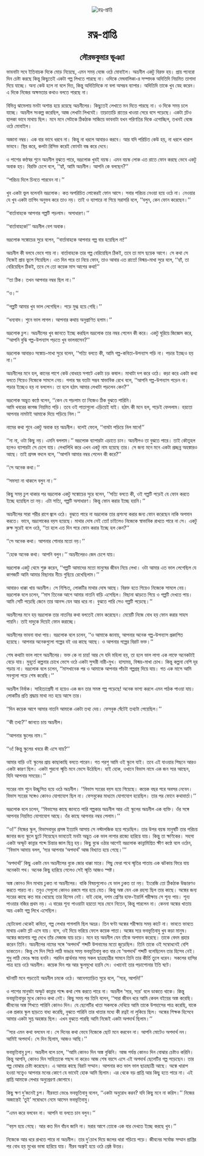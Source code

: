 <div align=center> <img src="http://images.anandabazar.com/polopoly_fs/1.806207.1527358202!/image/image.jpg_gen/derivatives/box_731_402/image.jpg" alt="রত্ন-প্রাপ্তি" align="center" ></div>
<h1 align=center>রত্ন-প্রাপ্তি</h1>
<h2 align=center>সৌরভকুমার ভূঞ্যা</h2>
&#x9AD;&#x9BE;&#x9AC;&#x9A8;&#x9BE;&#x99F;&#x9BE; &#x9B8;&#x9AC;&#x9C7; &#x987;&#x9A4;&#x9BF;&#x9AC;&#x9BE;&#x99A;&#x995; &#x9A6;&#x9BF;&#x995;&#x9C7; &#x9AE;&#x9C7;&#x9BE;&#x9DC; &#x9A8;&#x9BF;&#x9DF;&#x9C7;&#x99B;&#x9C7;, &#x98F;&#x9AE;&#x9A8; &#x9B8;&#x9AE;&#x9DF; &#x9AC;&#x9C7;&#x99C;&#x9C7; &#x993;&#x9A0;&#x9C7; &#x9AE;&#x9C7;&#x9BE;&#x9AC;&#x9BE;&#x987;&#x9B2;&#x964; &#x985;&#x9AD;&#x9CD;&#x9B0;&#x9A8;&#x9C0;&#x9B2; &#x98F;&#x995;&#x99F;&#x9C1; &#x9AC;&#x9BF;&#x9B0;&#x995;&#x9CD;&#x9A4; &#x9B9;&#x9DF;&#x964; &#x9AA;&#x9CD;&#x9B0;&#x9BE;&#x9DF; &#x9AA;&#x9A8;&#x9C7;&#x9B0;&#x9C7;&#x9BE; &#x9A6;&#x9BF;&#x9A8; &#x99A;&#x9C7;&#x9B7;&#x9CD;&#x99F;&#x9BE; &#x995;&#x9B0;&#x99B;&#x9C7; &#x995;&#x9BF;&#x9A8;&#x9CD;&#x9A4;&#x9C1; &#x995;&#x9BF;&#x99B;&#x9C1;&#x9A4;&#x9C7;&#x987; &#x98F;&#x995;&#x99F;&#x9BE; &#x997;&#x9B2;&#x9CD;&#x9AA; &#x9B2;&#x9BF;&#x996;&#x9A4;&#x9C7; &#x9AA;&#x9BE;&#x9B0;&#x99B;&#x9C7; &#x9A8;&#x9BE;&#x964; &#x993;&#x9A6;&#x9BF;&#x995;&#x9C7; &#x9AE;&#x9C7;&#x998;&#x9AC;&#x9BE;&#x9B2;&#x9BF;&#x995;&#x9BE;-&#x9B0; &#x9B8;&#x9AE;&#x9CD;&#x9AA;&#x9BE;&#x9A6;&#x995; &#x985;&#x9A6;&#x9BF;&#x9A4;&#x9BF;&#x9A6;&#x9BF; &#x9A8;&#x9BF;&#x9DF;&#x9AE;&#x9BF;&#x9A4; &#x9A4;&#x9BE;&#x997;&#x9BE;&#x9A6;&#x9BE; &#x9A6;&#x9BF;&#x9DF;&#x9C7; &#x9AF;&#x9BE;&#x99A;&#x9CD;&#x99B;&#x9C7;&#x964; &#x985;&#x9A8;&#x9CD;&#x9AF; &#x995;&#x9C7;&#x989; &#x9B9;&#x9B2;&#x9C7; &#x9A8;&#x9BE; &#x9AC;&#x9B2;&#x9C7; &#x9A6;&#x9BF;&#x9A4;, &#x995;&#x9BF;&#x9A8;&#x9CD;&#x9A4;&#x9C1; &#x985;&#x9A6;&#x9BF;&#x9A4;&#x9BF;&#x9A6;&#x9BF;&#x995;&#x9C7; &#x9A8;&#x9BE; &#x9AC;&#x9B2;&#x9BE; &#x985;&#x9B8;&#x9AE;&#x9CD;&#x9AD;&#x9AC; &#x9AC;&#x9CD;&#x9AF;&#x9BE;&#x9AA;&#x9BE;&#x9B0;&#x964; &#x985;&#x9A6;&#x9BF;&#x9A4;&#x9BF;&#x9A6;&#x9BF; &#x9A4;&#x9BE;&#x995;&#x9C7; &#x996;&#x9C1;&#x9AC; &#x9B8;&#x9CD;&#x9A8;&#x9C7;&#x9B9; &#x995;&#x9B0;&#x9C7;&#x9A8;&#x964; &#x98F; &#x9A6;&#x9BF;&#x995;&#x9C7; &#x9A8;&#x9BF;&#x99C;&#x9C7;&#x9B0; &#x985;&#x995;&#x9CD;&#x9B7;&#x9AE;&#x9A4;&#x9BE;&#x9B0; &#x995;&#x9A5;&#x9BE;&#x993; &#x9AC;&#x9B2;&#x9A4;&#x9C7; &#x9AA;&#x9BE;&#x9B0;&#x99B;&#x9C7; &#x9A8;&#x9BE;&#x964;<br> <br>&#x9AC;&#x9BF;&#x9AD;&#x9BF;&#x9A8;&#x9CD;&#x9A8; &#x99D;&#x9BE;&#x9AE;&#x9C7;&#x9B2;&#x9BE;&#x9DF; &#x9AE;&#x9A8;&#x99F;&#x9BE; &#x985;&#x9B6;&#x9BE;&#x9A8;&#x9CD;&#x9A4; &#x9B9;&#x9DF;&#x9C7; &#x9B0;&#x9DF;&#x9C7;&#x99B;&#x9C7; &#x985;&#x9AD;&#x9CD;&#x9B0;&#x9A8;&#x9C0;&#x9B2;&#x9C7;&#x9B0;&#x964; &#x995;&#x9BF;&#x99B;&#x9C1;&#x9A4;&#x9C7;&#x987; &#x9B2;&#x9C7;&#x996;&#x9BE;&#x9A4;&#x9C7; &#x9AE;&#x9A8; &#x9A6;&#x9BF;&#x9A4;&#x9C7; &#x9AA;&#x9BE;&#x9B0;&#x99B;&#x9C7; &#x9A8;&#x9BE;&#x964; &#x993; &#x9A6;&#x9BF;&#x995;&#x9C7; &#x9B8;&#x9AE;&#x9DF; &#x99A;&#x9B2;&#x9C7; &#x9AF;&#x9BE;&#x99A;&#x9CD;&#x99B;&#x9C7;&#x964; &#x985;&#x9AD;&#x9CD;&#x9B0;&#x9A8;&#x9C0;&#x9B2; &#x9B8;&#x982;&#x995;&#x9B2;&#x9CD;&#x9AA; &#x995;&#x9B0;&#x9C7;&#x99B;&#x9BF;&#x9B2;, &#x986;&#x99C; &#x9B2;&#x9C7;&#x996;&#x9BE;&#x99F;&#x9BE; &#x9B2;&#x9BF;&#x996;&#x9AC;&#x9C7;&#x987;&#x964; &#x9A4;&#x9BE;&#x9DC;&#x9BE;&#x9A4;&#x9BE;&#x9DC;&#x9BF; &#x9B0;&#x9BE;&#x9A4;&#x9C7;&#x9B0; &#x996;&#x9BE;&#x993;&#x9DF;&#x9BE; &#x9B8;&#x9C7;&#x9B0;&#x9C7; &#x9AC;&#x9B8;&#x9C7; &#x9AA;&#x9DC;&#x9C7;&#x99B;&#x9C7;&#x964; &#x98F;&#x995;&#x99F;&#x9BE; &#x9AA;&#x9CD;&#x9B2;&#x99F;&#x993; &#x9B9;&#x9BE;&#x9B2;&#x995;&#x9BE; &#x9AD;&#x9BE;&#x9AC;&#x9C7; &#x9AE;&#x9BE;&#x9A5;&#x9BE;&#x9DF; &#x99B;&#x9BF;&#x9B2;&#x964; &#x9AE;&#x9A8;&#x9C7; &#x9AE;&#x9A8;&#x9C7; &#x9B8;&#x9C7;&#x99F;&#x9BE;&#x995;&#x9C7; &#x9A0;&#x9BF;&#x995;&#x9A0;&#x9BE;&#x995; &#x9B8;&#x9BE;&#x99C;&#x9BF;&#x9DF;&#x9C7; &#x9AD;&#x9BE;&#x9AC;&#x9A8;&#x9BE;&#x99F;&#x9BE; &#x9AF;&#x996;&#x9A8; &#x9AA;&#x9B0;&#x9BF;&#x9A3;&#x9A4;&#x9BF;&#x9B0; &#x9A6;&#x9BF;&#x995;&#x9C7; &#x98F;&#x997;&#x9C7;&#x9BE;&#x99A;&#x9CD;&#x99B;&#x9BF;&#x9B2;, &#x9A4;&#x996;&#x9A8;&#x987; &#x9AC;&#x9C7;&#x99C;&#x9C7; &#x993;&#x9A0;&#x9C7; &#x9AE;&#x9C7;&#x9BE;&#x9AC;&#x9BE;&#x987;&#x9B2;&#x964;<br> <br>&#x985;&#x99C;&#x9BE;&#x9A8;&#x9BE; &#x9A8;&#x9AE;&#x9CD;&#x9AC;&#x9B0;&#x964; &#x98F;&#x995; &#x9AC;&#x9BE;&#x9B0; &#x9AD;&#x9BE;&#x9AC;&#x9C7; &#x9A7;&#x9B0;&#x9AC;&#x9C7; &#x9A8;&#x9BE;&#x964; &#x995;&#x9BF;&#x9A8;&#x9CD;&#x9A4;&#x9C1; &#x9A8;&#x9BE; &#x9A7;&#x9B0;&#x9B2;&#x9C7; &#x986;&#x9AC;&#x9BE;&#x9B0;&#x993; &#x995;&#x9B0;&#x9AC;&#x9C7;&#x964; &#x986;&#x9B0; &#x9AF;&#x9A6;&#x9BF; &#x9AA;&#x9B0;&#x9BF;&#x99A;&#x9BF;&#x9A4; &#x995;&#x9C7;&#x989; &#x9B9;&#x9DF;, &#x9A8;&#x9BE; &#x9A7;&#x9B0;&#x9B2;&#x9C7; &#x996;&#x9BE;&#x9B0;&#x9BE;&#x9AA; &#x9AD;&#x9BE;&#x9AC;&#x9AC;&#x9C7;&#x964; &#x9B8;&#x9CD;&#x9A5;&#x9BF;&#x9B0; &#x995;&#x9B0;&#x9C7;, &#x995;&#x9B2;&#x99F;&#x9BE; &#x9B0;&#x9BF;&#x9B8;&#x9BF;&#x9AD; &#x995;&#x9B0;&#x9C7;&#x987; &#x9AB;&#x9C7;&#x9BE;&#x9A8;&#x99F;&#x9BE; &#x9AC;&#x9A8;&#x9CD;&#x9A7; &#x995;&#x9B0;&#x9C7; &#x9A6;&#x9C7;&#x9AC;&#x9C7;&#x964;<br> <br>&#x993; &#x9AA;&#x9BE;&#x9B6;&#x9C7;&#x9B0; &#x995;&#x9A3;&#x9CD;&#x9A0;&#x9B8;&#x9CD;&#x9AC;&#x9B0; &#x9B6;&#x9C1;&#x9A8;&#x9C7; &#x985;&#x9AD;&#x9CD;&#x9B0;&#x9A8;&#x9C0;&#x9B2; &#x9AC;&#x9C1;&#x99D;&#x9A4;&#x9C7; &#x9AA;&#x9BE;&#x9B0;&#x9C7;, &#x9AD;&#x9A6;&#x9CD;&#x9B0;&#x9B2;&#x9C7;&#x9BE;&#x995; &#x996;&#x9C1;&#x9AC;&#x987; &#x9AC;&#x9DF;&#x9B8;&#x9CD;&#x995;&#x964; &#x98F;&#x9AE;&#x9A8; &#x9AC;&#x9DF;&#x9B8;&#x9CD;&#x995; &#x9B2;&#x9C7;&#x9BE;&#x995; &#x98F;&#x9A4; &#x9B0;&#x9BE;&#x9A4;&#x9C7; &#x9AB;&#x9C7;&#x9BE;&#x9A8; &#x995;&#x9B0;&#x99B;&#x9C7; &#x9AD;&#x9C7;&#x9AC;&#x9C7; &#x98F;&#x995;&#x99F;&#x9C1; &#x985;&#x9AC;&#x9BE;&#x995; &#x9B9;&#x9DF;&#x964; &#x9AC;&#x9BF;&#x9B0;&#x995;&#x9CD;&#x9A4;&#x9BF; &#x99A;&#x9C7;&#x9AA;&#x9C7; &#x9AC;&#x9B2;&#x9C7;, &#x2018;&#x2018;&#x9B9;&#x9CD;&#x9AF;&#x9BE;&#x981;, &#x986;&#x9AE;&#x9BF; &#x985;&#x9AD;&#x9CD;&#x9B0;&#x9A8;&#x9C0;&#x9B2;&#x964; &#x986;&#x9AA;&#x9A8;&#x9BF; &#x995;&#x9C7; &#x9AC;&#x9B2;&#x99B;&#x9C7;&#x9A8;?&#x2019;&#x2019;<br> <br>&#x2018;&#x2018;&#x9AA;&#x9B0;&#x9BF;&#x99A;&#x9DF; &#x9A6;&#x9BF;&#x9B2;&#x9C7; &#x99A;&#x9BF;&#x9A8;&#x9A4;&#x9C7; &#x9AA;&#x9BE;&#x9B0;&#x9AC;&#x9C7;&#x9A8; &#x9A8;&#x9BE;&#x964;&#x2019;&#x2019;<br> <br>&#x996;&#x9C1;&#x9AC; &#x98F;&#x995;&#x99F;&#x9BE; &#x9AD;&#x9C1;&#x9B2; &#x9AC;&#x9B2;&#x9C7;&#x9A8;&#x9A8;&#x9BF; &#x9AD;&#x9A6;&#x9CD;&#x9B0;&#x9B2;&#x9C7;&#x9BE;&#x995;&#x964; &#x995;&#x9A4; &#x985;&#x9AA;&#x9B0;&#x9BF;&#x99A;&#x9BF;&#x9A4; &#x9B2;&#x9C7;&#x9BE;&#x995;&#x9C7;&#x9B0;&#x987; &#x9AB;&#x9C7;&#x9BE;&#x9A8; &#x986;&#x9B8;&#x9C7;&#x964; &#x9B8;&#x9AC;&#x9BE;&#x9B0; &#x9AA;&#x9B0;&#x9BF;&#x99A;&#x9DF; &#x9A8;&#x9C7;&#x993;&#x9DF;&#x9BE; &#x9B9;&#x9DF;&#x9C7; &#x993;&#x9A0;&#x9C7; &#x9A8;&#x9BE;&#x964; &#x9A8;&#x9C7;&#x993;&#x9DF;&#x9BE;&#x9B0; &#x9AF;&#x9C7; &#x996;&#x9C1;&#x9AC; &#x98F;&#x995;&#x99F;&#x9BE; &#x9A4;&#x9BE;&#x997;&#x9BF;&#x9A6; &#x985;&#x9A8;&#x9C1;&#x9AD;&#x9AC; &#x995;&#x9B0;&#x9C7; &#x9A4;&#x9BE;&#x993; &#x9A8;&#x9DF;&#x964; &#x9A4;&#x9BE;&#x987; &#x993; &#x9AC;&#x9CD;&#x9AF;&#x9BE;&#x9AA;&#x9BE;&#x9B0;&#x9C7; &#x9A8;&#x9BE; &#x997;&#x9BF;&#x9DF;&#x9C7; &#x9B8;&#x9B0;&#x9BE;&#x9B8;&#x9B0;&#x9BF; &#x9AC;&#x9B2;&#x9C7;, &#x2018;&#x2018;&#x9AC;&#x9B2;&#x9C1;&#x9A8;, &#x995;&#x9C7;&#x9A8; &#x9AB;&#x9C7;&#x9BE;&#x9A8; &#x995;&#x9B0;&#x9C7;&#x99B;&#x9C7;&#x9A8;&#x964;&#x2019;&#x2019;<br> <br>&#x2018;&#x2018;&#x9AC;&#x9BE;&#x9B0;&#x9CD;&#x9A4;&#x9BE;&#x9AC;&#x9BE;&#x9B9;&#x995;&#x9C7; &#x986;&#x9AA;&#x9A8;&#x9BE;&#x9B0; &#x997;&#x9B2;&#x9CD;&#x9AA;&#x99F;&#x9BF; &#x9AA;&#x9DC;&#x9B2;&#x9BE;&#x9AE;&#x964; &#x985;&#x9B8;&#x9BE;&#x9A7;&#x9BE;&#x9B0;&#x9A3;&#x964;&#x2019;&#x2019;<br> <br>&#x2018;&#x2018;&#x9AC;&#x9BE;&#x9B0;&#x9CD;&#x9A4;&#x9BE;&#x9AC;&#x9BE;&#x9B9;&#x995;&#x9C7;!&#x2019;&#x2019; &#x985;&#x9AD;&#x9CD;&#x9B0;&#x9A8;&#x9C0;&#x9B2; &#x9AC;&#x9C7;&#x9B6; &#x985;&#x9AC;&#x9BE;&#x995;&#x964;<br> <br>&#x9AD;&#x9A6;&#x9CD;&#x9B0;&#x9B2;&#x9C7;&#x9BE;&#x995; &#x9B8;&#x999;&#x9CD;&#x995;&#x9C7;&#x9BE;&#x99A;&#x9C7;&#x9B0; &#x9B8;&#x9C1;&#x9B0;&#x9C7; &#x9AC;&#x9B2;&#x9C7;&#x9A8;, &#x2018;&#x2018;&#x9AC;&#x9BE;&#x9B0;&#x9CD;&#x9A4;&#x9BE;&#x9AC;&#x9BE;&#x9B9;&#x995;&#x9C7; &#x986;&#x9AA;&#x9A8;&#x9BE;&#x9B0; &#x997;&#x9B2;&#x9CD;&#x9AA; &#x9AC;&#x9BE;&#x9B0; &#x9B9;&#x9DF;&#x9C7;&#x99B;&#x9BF;&#x9B2; &#x9A8;&#x9BE;!&#x2019;&#x2019;<br> <br>&#x985;&#x9AD;&#x9CD;&#x9B0;&#x9A8;&#x9C0;&#x9B2; &#x995;&#x9C0; &#x9AC;&#x9B2;&#x9AC;&#x9C7; &#x9AD;&#x9C7;&#x9AC;&#x9C7; &#x9AA;&#x9BE;&#x9DF; &#x9A8;&#x9BE;&#x964; &#x9AC;&#x9BE;&#x9B0;&#x9CD;&#x9A4;&#x9BE;&#x9AC;&#x9BE;&#x9B9;&#x995;&#x9C7; &#x9A4;&#x9BE;&#x9B0; &#x997;&#x9B2;&#x9CD;&#x9AA; &#x9AC;&#x9C7;&#x9B0;&#x9BF;&#x9DF;&#x9C7;&#x99B;&#x9BF;&#x9B2; &#x9A0;&#x9BF;&#x995;&#x987;, &#x9A4;&#x9AC;&#x9C7; &#x9A4;&#x9BE; &#x9AE;&#x9BE;&#x9B8; &#x99B;&#x9DF;&#x9C7;&#x995; &#x986;&#x997;&#x9C7;&#x964; &#x9B8;&#x9C7; &#x995;&#x9A5;&#x9BE; &#x9B8;&#x9C7; &#x9A8;&#x9BF;&#x99C;&#x9C7;&#x987; &#x9AA;&#x9CD;&#x9B0;&#x9BE;&#x9DF; &#x9AD;&#x9C1;&#x9B2;&#x9C7; &#x997;&#x9BF;&#x9DF;&#x9C7;&#x99B;&#x9BF;&#x9B2;&#x964; &#x98F;&#x9A4; &#x9A6;&#x9BF;&#x9A8; &#x9AA;&#x9B0;&#x9C7; &#x9A4;&#x9BE; &#x9A8;&#x9BF;&#x9DF;&#x9C7; &#x9AB;&#x9C7;&#x9BE;&#x9A8;, &#x9A4;&#x9BE;&#x993; &#x986;&#x9AC;&#x9BE;&#x9B0; &#x98F;&#x9A4; &#x9B0;&#x9BE;&#x9A4;&#x9C7;! &#x9AC;&#x9BF;&#x9B8;&#x9CD;&#x9AE;&#x9DF;-&#x9AE;&#x9BE;&#x996;&#x9BE; &#x9B8;&#x9C1;&#x9B0;&#x9C7; &#x9AC;&#x9B2;&#x9C7;, &#x2018;&#x2018;&#x9B9;&#x9CD;&#x9AF;&#x9BE;&#x981;, &#x9A4;&#x9BE; &#x9AC;&#x9C7;&#x9B0;&#x9BF;&#x9DF;&#x9C7;&#x99B;&#x9BF;&#x9B2; &#x9A0;&#x9BF;&#x995;&#x987;, &#x9A4;&#x9AC;&#x9C7; &#x9B8;&#x9C7; &#x9A4;&#x9C7;&#x9BE; &#x995;&#x9DF;&#x9C7;&#x995; &#x9AE;&#x9BE;&#x9B8; &#x986;&#x997;&#x9C7;&#x9B0; &#x995;&#x9A5;&#x9BE;!&#x2019;&#x2019;<br> <br>&#x2018;&#x2018;&#x9A4;&#x9BE; &#x9A0;&#x9BF;&#x995;&#x964; &#x9A4;&#x996;&#x9A8; &#x986;&#x9AA;&#x9A8;&#x9BE;&#x9B0; &#x9A8;&#x9AE;&#x9CD;&#x9AC;&#x9B0; &#x99B;&#x9BF;&#x9B2; &#x9A8;&#x9BE;&#x964;&#x2019;&#x2019;<br> <br>&#x2018;&#x2018;&#x993;&#x964;&#x2019;&#x2019;<br> <br>&#x2018;&#x2018;&#x997;&#x9B2;&#x9CD;&#x9AA;&#x99F;&#x9BF; &#x986;&#x9AE;&#x9BE;&#x9B0; &#x996;&#x9C1;&#x9AC; &#x9AD;&#x9BE;&#x9B2; &#x9B2;&#x9C7;&#x997;&#x9C7;&#x99B;&#x9BF;&#x9B2;&#x964; &#x9AA;&#x9DC;&#x9C7; &#x9AE;&#x9C1;&#x997;&#x9CD;&#x9A7; &#x9B9;&#x9DF;&#x9C7; &#x997;&#x9C7;&#x99B;&#x9BF;&#x964;&#x2019;&#x2019;<br> <br>&#x2018;&#x2018;&#x9A7;&#x9A8;&#x9CD;&#x9AF;&#x9AC;&#x9BE;&#x9A6;&#x964; &#x9B6;&#x9C1;&#x9A8;&#x9C7; &#x9AD;&#x9BE;&#x9B2; &#x9B2;&#x9BE;&#x997;&#x9B2;&#x964; &#x986;&#x9AA;&#x9A8;&#x9BE;&#x9B0; &#x995;&#x9A5;&#x9BE;&#x9DF; &#x985;&#x9A8;&#x9C1;&#x9AA;&#x9CD;&#x9B0;&#x9BE;&#x9A3;&#x9BF;&#x9A4; &#x9B9;&#x9B2;&#x9BE;&#x9AE;&#x964;&#x2019;&#x2019;<br> <br>&#x9AD;&#x9A6;&#x9CD;&#x9B0;&#x9B2;&#x9C7;&#x9BE;&#x995; &#x99A;&#x9C1;&#x9AA;&#x964; &#x985;&#x9AD;&#x9CD;&#x9B0;&#x9A8;&#x9C0;&#x9B2;&#x9C7;&#x9B0; &#x996;&#x9C1;&#x9AC; &#x99C;&#x9BE;&#x9A8;&#x9A4;&#x9C7; &#x987;&#x99A;&#x9CD;&#x99B;&#x9C7; &#x995;&#x9B0;&#x99B;&#x9BF;&#x9B2; &#x9AD;&#x9A6;&#x9CD;&#x9B0;&#x9B2;&#x9C7;&#x9BE;&#x995; &#x9A4;&#x9BE;&#x9B0; &#x9A8;&#x9AE;&#x9CD;&#x9AC;&#x9B0; &#x9AA;&#x9C7;&#x9B2;&#x9C7;&#x9A8; &#x995;&#x9C0; &#x995;&#x9B0;&#x9C7;&#x964; &#x98F;&#x995;&#x99F;&#x9C1; &#x998;&#x9C1;&#x9B0;&#x9BF;&#x9DF;&#x9C7; &#x99C;&#x9BF;&#x99C;&#x9CD;&#x99E;&#x9C7;&#x9B8; &#x995;&#x9B0;&#x9C7;, &#x2018;&#x2018;&#x986;&#x9AA;&#x9A8;&#x9BF; &#x9AC;&#x9C1;&#x99D;&#x9BF; &#x997;&#x9B2;&#x9CD;&#x9AA;-&#x989;&#x9AA;&#x9A8;&#x9CD;&#x9AF;&#x9BE;&#x9B8; &#x9AA;&#x9DC;&#x9A4;&#x9C7; &#x996;&#x9C1;&#x9AC; &#x9AD;&#x9BE;&#x9B2;&#x9AC;&#x9BE;&#x9B8;&#x9C7;&#x9A8;?&#x2019;&#x2019;<br> <br>&#x9AD;&#x9A6;&#x9CD;&#x9B0;&#x9B2;&#x9C7;&#x9BE;&#x995; &#x986;&#x9AC;&#x9BE;&#x9B0;&#x993; &#x9B8;&#x999;&#x9CD;&#x995;&#x9C7;&#x9BE;&#x99A;-&#x9AE;&#x9BE;&#x996;&#x9BE; &#x9B8;&#x9C1;&#x9B0;&#x9C7; &#x9AC;&#x9B2;&#x9C7;&#x9A8;, &#x2018;&#x2018;&#x9B8;&#x9A4;&#x9CD;&#x9AF;&#x9BF; &#x9AC;&#x9B2;&#x9A4;&#x9C7; &#x995;&#x9C0;, &#x986;&#x9AE;&#x9BF; &#x997;&#x9B2;&#x9CD;&#x9AA;-&#x995;&#x9AC;&#x9BF;&#x9A4;&#x9BE;-&#x989;&#x9AA;&#x9A8;&#x9CD;&#x9AF;&#x9BE;&#x9B8; &#x9AA;&#x9DC;&#x9BF; &#x9A8;&#x9BE;&#x964; &#x9AA;&#x9DC;&#x9BE;&#x9B0; &#x987;&#x99A;&#x9CD;&#x99B;&#x9C7;&#x993; &#x9B9;&#x9DF; &#x9A8;&#x9BE;&#x964;&#x2019;&#x2019;<br> <br>&#x985;&#x9AD;&#x9CD;&#x9B0;&#x9A8;&#x9C0;&#x9B2;&#x9C7;&#x9B0; &#x9AE;&#x9A8;&#x9C7; &#x9B9;&#x9B2;, &#x995;&#x9BE;&#x9A8;&#x9C7;&#x9B0; &#x9AA;&#x9BE;&#x9B6;&#x9C7; &#x995;&#x9C7;&#x989; &#x9AC;&#x9C7;&#x9BE;&#x9A7;&#x9B9;&#x9DF; &#x9B8;&#x9AA;&#x9BE;&#x99F;&#x9C7; &#x98F;&#x995;&#x99F;&#x9BE; &#x99A;&#x9DC; &#x995;&#x9B7;&#x9BE;&#x9B2;&#x964; &#x9AE;&#x9BE;&#x9A5;&#x9BE;&#x99F;&#x9BE; &#x9A6;&#x9AA; &#x995;&#x9B0;&#x9C7; &#x993;&#x9A0;&#x9C7;&#x964; &#x995;&#x9DC;&#x9BE; &#x995;&#x9B0;&#x9C7; &#x98F;&#x995;&#x99F;&#x9BE; &#x995;&#x9A5;&#x9BE; &#x9AC;&#x9B2;&#x9A4;&#x9C7; &#x997;&#x9BF;&#x9DF;&#x9C7;&#x993; &#x9A8;&#x9BF;&#x99C;&#x9C7;&#x995;&#x9C7; &#x9B8;&#x9BE;&#x9AE;&#x9B2;&#x9C7; &#x9A8;&#x9C7;&#x9DF;&#x964; &#x997;&#x9B2;&#x9BE;&#x9B0; &#x9B8;&#x9CD;&#x9AC;&#x9B0; &#x9AF;&#x9A4;&#x99F;&#x9BE; &#x9B8;&#x9AE;&#x9CD;&#x9AD;&#x9AC; &#x9B8;&#x9CD;&#x9AC;&#x9BE;&#x9AD;&#x9BE;&#x9AC;&#x9BF;&#x995; &#x9B0;&#x9C7;&#x996;&#x9C7; &#x9AC;&#x9B2;&#x9C7;, &#x2018;&#x2018;&#x986;&#x9AA;&#x9A8;&#x9BF; &#x997;&#x9B2;&#x9CD;&#x9AA;-&#x989;&#x9AA;&#x9A8;&#x9CD;&#x9AF;&#x9BE;&#x9B8; &#x9AA;&#x9DC;&#x9C7;&#x9A8; &#x9A8;&#x9BE;&#x964; &#x9AA;&#x9DC;&#x9BE;&#x9B0; &#x987;&#x99A;&#x9CD;&#x99B;&#x9C7;&#x993; &#x9B9;&#x9DF; &#x9A8;&#x9BE; &#x9AC;&#x9B2;&#x9B2;&#x9C7;&#x9A8;&#x964; &#x9A4;&#x9BE; &#x9B9;&#x9B2;&#x9C7; &#x9B9;&#x9A0;&#x9BE;&#x9CE; &#x986;&#x9AE;&#x9BE;&#x9B0; &#x9B2;&#x9C7;&#x996;&#x9BE;&#x99F;&#x9BE; &#x9AA;&#x9DC;&#x9B2;&#x9C7;&#x9A8; &#x995;&#x9C7;&#x9A8;?&#x2019;&#x2019;<br> <br>&#x9AD;&#x9A6;&#x9CD;&#x9B0;&#x9B2;&#x9C7;&#x9BE;&#x995; &#x985;&#x9A6;&#x9CD;&#x9AD;&#x9C1;&#x9A4; &#x995;&#x9A3;&#x9CD;&#x9A0;&#x9C7; &#x9AC;&#x9B2;&#x9C7;&#x9A8;, &#x2018;&#x2018;&#x995;&#x9C7;&#x9A8; &#x9AF;&#x9C7; &#x9AA;&#x9DC;&#x9B2;&#x9BE;&#x9AE; &#x9A4;&#x9BE; &#x9A8;&#x9BF;&#x99C;&#x9C7;&#x993; &#x9A0;&#x9BF;&#x995; &#x9AC;&#x9C1;&#x99D;&#x9A4;&#x9C7; &#x9AA;&#x9BE;&#x9B0;&#x9BF;&#x9A8;&#x9BF;&#x964;<br> &#x986;&#x9AE;&#x9BF; &#x996;&#x9AC;&#x9B0;&#x9C7;&#x9B0; &#x995;&#x9BE;&#x997;&#x99C; &#x9A8;&#x9BF;&#x9DF;&#x9AE;&#x9BF;&#x9A4; &#x9AA;&#x9DC;&#x9BF;&#x964; &#x9A4;&#x9AC;&#x9C7; &#x993;&#x987; &#x9AA;&#x9BE;&#x9A4;&#x9BE;&#x997;&#x9C1;&#x9B2;&#x9C7;&#x9BE; &#x98F;&#x9DC;&#x9BF;&#x9DF;&#x9C7;&#x987; &#x9AF;&#x9BE;&#x987;&#x964; &#x9B9;&#x9A0;&#x9BE;&#x9CE; &#x995;&#x9C0; &#x9AE;&#x9A8;&#x9C7; &#x9B9;&#x9B2;, &#x9AA;&#x9DC;&#x9C7;&#x987; &#x9AB;&#x9C7;&#x9B2;&#x9B2;&#x9BE;&#x9AE;&#x964; &#x9B9;&#x9DF;&#x9A4;&#x9C7;&#x9BE; &#x986;&#x9AA;&#x9A8;&#x9BE;&#x9B0; &#x9A8;&#x9BE;&#x9AE;&#x99F;&#x9BE;&#x987; &#x986;&#x9AE;&#x9BE;&#x995;&#x9C7; &#x9A6;&#x9BF;&#x9DF;&#x9C7; &#x9AA;&#x9DC;&#x9BF;&#x9DF;&#x9C7; &#x9A8;&#x9BF;&#x9B2;&#x964;&#x2019;&#x2019;<br> <br>&#x9A8;&#x9BE;&#x9AE;&#x9C7;&#x9B0; &#x995;&#x9A5;&#x9BE; &#x9B6;&#x9C1;&#x9A8;&#x9C7; &#x98F;&#x995;&#x99F;&#x9C1; &#x985;&#x9AC;&#x9BE;&#x995; &#x9B9;&#x9DF; &#x985;&#x9AD;&#x9CD;&#x9B0;&#x9A8;&#x9C0;&#x9B2;&#x964; &#x9AC;&#x9B2;&#x9C7;&#x987; &#x9AB;&#x9C7;&#x9B2;&#x9C7;, &#x2018;&#x2018;&#x9A8;&#x9BE;&#x9AE;&#x99F;&#x9BE; &#x9AA;&#x9DC;&#x9BF;&#x9DF;&#x9C7; &#x9A8;&#x9BF;&#x9B2; &#x9AE;&#x9BE;&#x9A8;&#x9C7;!&#x2019;&#x2019;<br> <br>&#x2018;&#x2018;&#x9A8;&#x9BE; &#x9A8;&#x9BE;, &#x993;&#x99F;&#x9BE; &#x995;&#x9BF;&#x99B;&#x9C1; &#x9A8;&#x9DF;&#x964; &#x98F;&#x9AE;&#x9A8;&#x9BF; &#x9AC;&#x9B2;&#x9B2;&#x9BE;&#x9AE;&#x964;&#x2019;&#x2019; &#x9AD;&#x9A6;&#x9CD;&#x9B0;&#x9B2;&#x9C7;&#x9BE;&#x995; &#x9AC;&#x9CD;&#x9AF;&#x9BE;&#x9AA;&#x9BE;&#x9B0;&#x99F;&#x9BE; &#x98F;&#x9DC;&#x9BE;&#x9A4;&#x9C7; &#x99A;&#x9BE;&#x9A8;&#x964; &#x985;&#x9AD;&#x9CD;&#x9B0;&#x9A8;&#x9C0;&#x9B2;&#x993; &#x9A4;&#x9BE; &#x9AC;&#x9C1;&#x99D;&#x9A4;&#x9C7; &#x9AA;&#x9BE;&#x9B0;&#x9C7;&#x964; &#x9A4;&#x9BE;&#x987; &#x995;&#x9CC;&#x9A4;&#x9C2;&#x9B9;&#x9B2; &#x9B9;&#x9B2;&#x9C7;&#x993; &#x9AC;&#x9CD;&#x9AF;&#x9BE;&#x9AA;&#x9BE;&#x9B0;&#x99F;&#x9BE; &#x9B8;&#x9C7; &#x99A;&#x9C7;&#x9AA;&#x9C7; &#x9AF;&#x9BE;&#x9DF;&#x964; &#x9B2;&#x9C7;&#x996;&#x9BE;&#x9B2;&#x9BF;&#x996;&#x9BF; &#x995;&#x9B0;&#x9C7; &#x98F;&#x996;&#x9A8; &#x98F;&#x995;&#x99F;&#x9C1; &#x9A8;&#x9BE;&#x9AE; &#x9B9;&#x9DF;&#x9C7;&#x99B;&#x9C7; &#x9A4;&#x9BE;&#x9B0;&#x964; &#x9B8;&#x9C7; &#x99C;&#x9A8;&#x9CD;&#x9AF; &#x9AE;&#x9A8;&#x9C7; &#x9AE;&#x9A8;&#x9C7; &#x98F;&#x995;&#x99F;&#x9BE; &#x9AA;&#x9CD;&#x9B0;&#x99A;&#x9CD;&#x99B;&#x9A8;&#x9CD;&#x9A8; &#x985;&#x9B9;&#x999;&#x9CD;&#x995;&#x9BE;&#x9B0;&#x993; &#x986;&#x99B;&#x9C7;&#x964; &#x9A4;&#x9BE;&#x987; &#x9AA;&#x9CD;&#x9B0;&#x9B8;&#x999;&#x9CD;&#x997; &#x9AC;&#x9A6;&#x9B2;&#x9C7; &#x9AC;&#x9B2;&#x9C7;, &#x2018;&#x2018;&#x986;&#x9AA;&#x9A8;&#x9BF; &#x986;&#x9AE;&#x9BE;&#x9B0; &#x9A8;&#x9AE;&#x9CD;&#x9AC;&#x9B0; &#x9AA;&#x9C7;&#x9B2;&#x9C7;&#x9A8; &#x995;&#x9C0; &#x995;&#x9B0;&#x9C7;?&#x2019;&#x2019;<br> <br>&#x2018;&#x2018;&#x9B8;&#x9C7; &#x985;&#x9A8;&#x9C7;&#x995; &#x995;&#x9A5;&#x9BE;&#x964;&#x2019;&#x2019;<br> <br>&#x2018;&#x2018;&#x9B8;&#x9AE;&#x9B8;&#x9CD;&#x9AF;&#x9BE; &#x9A8;&#x9BE; &#x9A5;&#x9BE;&#x995;&#x9B2;&#x9C7; &#x9AC;&#x9B2;&#x9C1;&#x9A8; &#x9A8;&#x9BE;&#x964;&#x2019;&#x2019;<br> <br>&#x995;&#x9BF;&#x99B;&#x9C1; &#x9B8;&#x9AE;&#x9DF; &#x99A;&#x9C1;&#x9AA; &#x9A5;&#x9BE;&#x995;&#x9BE;&#x9B0; &#x9AA;&#x9B0; &#x9AD;&#x9A6;&#x9CD;&#x9B0;&#x9B2;&#x9C7;&#x9BE;&#x995; &#x98F;&#x995;&#x99F;&#x9C1; &#x9B8;&#x999;&#x9CD;&#x995;&#x9C7;&#x9BE;&#x99A;&#x9C7;&#x9B0; &#x9B8;&#x9C1;&#x9B0;&#x9C7; &#x9AC;&#x9B2;&#x9C7;&#x9A8;, &#x2018;&#x2018;&#x9B8;&#x9A4;&#x9CD;&#x9AF;&#x9BF; &#x9AC;&#x9B2;&#x9A4;&#x9C7; &#x995;&#x9C0;, &#x993;&#x987; &#x997;&#x9B2;&#x9CD;&#x9AA;&#x99F;&#x9BF; &#x9AA;&#x9DC;&#x9C7;&#x987; &#x9AF;&#x9C7; &#x9AB;&#x9C7;&#x9BE;&#x9A8; &#x995;&#x9B0;&#x9A4;&#x9C7; &#x987;&#x99A;&#x9CD;&#x99B;&#x9C7; &#x9B9;&#x9DF;&#x9C7;&#x99B;&#x9BF;&#x9B2; &#x9A4;&#x9BE; &#x9A8;&#x9DF;&#x964; &#x98F;&#x99F;&#x9BE; &#x9B8;&#x9A4;&#x9CD;&#x9AF;&#x9BF;, &#x997;&#x9B2;&#x9CD;&#x9AA;&#x99F;&#x9BF; &#x985;&#x9B8;&#x9BE;&#x9A7;&#x9BE;&#x9B0;&#x9A3;&#x964; &#x995;&#x9BF;&#x9A8;&#x9CD;&#x9A4;&#x9C1; &#x9AB;&#x9C7;&#x9BE;&#x9A8; &#x995;&#x9B0;&#x9BE;&#x9B0;&#xA0;&#x987;&#x99A;&#x9CD;&#x99B;&#x9C7; &#x9B9;&#x9DF;&#x9A8;&#x9BF;&#x964;&#x2019;&#x2019;<br> <br>&#x985;&#x9AD;&#x9CD;&#x9B0;&#x9A8;&#x9C0;&#x9B2;&#x9C7;&#x9B0; &#x9B8;&#x9BE;&#x9B0;&#x9BE; &#x9B6;&#x9B0;&#x9C0;&#x9B0; &#x9B0;&#x9BE;&#x997;&#x9C7; &#x99C;&#x9CD;&#x9AC;&#x9B2;&#x9C7; &#x993;&#x9A0;&#x9C7;&#x964; &#x9AC;&#x9C1;&#x99D;&#x9A4;&#x9C7; &#x9AA;&#x9BE;&#x9B0;&#x9C7; &#x9A8;&#x9BE; &#x9AD;&#x9A6;&#x9CD;&#x9B0;&#x9B2;&#x9C7;&#x9BE;&#x995; &#x9A4;&#x9BE;&#x9B0; &#x9AA;&#x9CD;&#x9B0;&#x9B6;&#x982;&#x9B8;&#x9BE; &#x995;&#x9B0;&#x9BE;&#x9B0; &#x99C;&#x9A8;&#x9CD;&#x9AF; &#x9AB;&#x9C7;&#x9BE;&#x9A8; &#x995;&#x9B0;&#x9C7;&#x99B;&#x9C7;&#x9A8; &#x9A8;&#x9BE;&#x995;&#x9BF; &#x985;&#x9AA;&#x9AE;&#x9BE;&#x9A8; &#x995;&#x9B0;&#x9A4;&#x9C7;&#x964; &#x9AD;&#x9BE;&#x9AC;&#x9C7;, &#x9AD;&#x9A6;&#x9CD;&#x9B0;&#x9B2;&#x9C7;&#x9BE;&#x995;&#x9C7;&#x9B0; &#x9AC;&#x9DF;&#x9B8; &#x9B9;&#x9DF;&#x9C7;&#x99B;&#x9C7;&#x964; &#x9AE;&#x9BE;&#x9A5;&#x9BE;&#x9B0; &#x9A6;&#x9C7;&#x9BE;&#x9B7; &#x9A8;&#x9C7;&#x987; &#x9A4;&#x9C7;&#x9BE;! &#x99A;&#x9BE;&#x987;&#x9B2;&#x9C7;&#x993; &#x9A8;&#x9BF;&#x99C;&#x9C7;&#x995;&#x9C7; &#x9B8;&#x9CD;&#x9AC;&#x9BE;&#x9AD;&#x9BE;&#x9AC;&#x9BF;&#x995; &#x9B0;&#x9BE;&#x996;&#x9A4;&#x9C7; &#x9AA;&#x9BE;&#x9B0;&#x9C7; &#x9A8;&#x9BE; &#x9B8;&#x9C7;&#x964; &#x98F;&#x995;&#x99F;&#x9C1; &#x9B0;&#x9C1;&#x995;&#x9CD;&#x9B7; &#x9B8;&#x9C1;&#x9B0;&#x9C7;&#x987; &#x9AC;&#x9B2;&#x9C7; &#x993;&#x9A0;&#x9C7;, &#x2018;&#x2018;&#x9A4;&#x9BE; &#x9B9;&#x9B2;&#x9C7; &#x98F;&#x9A4; &#x9A6;&#x9BF;&#x9A8; &#x9AA;&#x9B0;&#x9C7; &#x9AB;&#x9C7;&#x9BE;&#x9A8; &#x995;&#x9B0;&#x9BE;&#x9B0; &#x987;&#x99A;&#x9CD;&#x99B;&#x9C7;&#xA0;&#x9B9;&#x9B2; &#x995;&#x9C7;&#x9A8;?&#x2019;&#x2019;<br> <br>&#x2018;&#x2018;&#x9B8;&#x9C7; &#x985;&#x9A8;&#x9C7;&#x995; &#x995;&#x9A5;&#x9BE;&#x964; &#x986;&#x9AA;&#x9A8;&#x9BE;&#x9B0; &#x9B6;&#x9C7;&#x9BE;&#x9A8;&#x9BE;&#x9B0; &#x9AE;&#x9A4;&#x9C7;&#x9BE; &#x9A8;&#x9DF;&#x964;&#x2019;&#x2019;<br> <br>&#x2018;&#x2018;&#x9B9;&#x9C7;&#x9BE;&#x995; &#x985;&#x9A8;&#x9C7;&#x995; &#x995;&#x9A5;&#x9BE;&#x964; &#x986;&#x9AA;&#x9A8;&#x9BF; &#x9AC;&#x9B2;&#x9C1;&#x9A8;&#x964;&#x2019;&#x2019; &#x985;&#x9AD;&#x9CD;&#x9B0;&#x9A8;&#x9C0;&#x9B2;&#x9C7;&#x9B0;&#x993; &#x99C;&#x9C7;&#x9A6; &#x99A;&#x9C7;&#x9AA;&#x9C7; &#x9AF;&#x9BE;&#x9DF;&#x964;<br> <br>&#x9AD;&#x9A6;&#x9CD;&#x9B0;&#x9B2;&#x9C7;&#x9BE;&#x995; &#x98F;&#x995;&#x99F;&#x9C1; &#x9A5;&#x9C7;&#x9AE;&#x9C7; &#x9B6;&#x9C1;&#x9B0;&#x9C1; &#x995;&#x9B0;&#x9C7;&#x9A8;, &#x2018;&#x2018;&#x997;&#x9B2;&#x9CD;&#x9AA;&#x99F;&#x9BF; &#x986;&#x9AE;&#x9BE;&#x9A6;&#x9C7;&#x9B0; &#x9AE;&#x9A4;&#x9C7;&#x9BE; &#x9AE;&#x9BE;&#x9A8;&#x9C1;&#x9B7;&#x9C7;&#x9B0; &#x99C;&#x9C0;&#x9AC;&#x9A8; &#x9A8;&#x9BF;&#x9DF;&#x9C7; &#x9B2;&#x9C7;&#x996;&#x9BE;&#x964; &#x993;&#x99F;&#x9BE; &#x986;&#x9AE;&#x9BE;&#x9B0; &#x98F;&#x9A4; &#x9AD;&#x9BE;&#x9B2; &#x9B2;&#x9C7;&#x997;&#x9C7;&#x99B;&#x9BF;&#x9B2; &#x9AF;&#x9C7; &#x995;&#x9BE;&#x997;&#x99C;&#x99F;&#x9BF; &#x986;&#x9AE;&#x9BF; &#x986;&#x9AE;&#x9BE;&#x9B0; &#x9AC;&#x9BF;&#x99B;&#x9BE;&#x9A8;&#x9BE;&#x9B0; &#x9A8;&#x9C0;&#x99A;&#x9C7; &#x997;&#x9C1;&#x99B;&#x9BF;&#x9DF;&#x9C7; &#x9B0;&#x9C7;&#x996;&#x9C7;&#x99B;&#x9BF;&#x9B2;&#x9BE;&#x9AE;&#x964;&#x2019;&#x2019;<br> <br>&#x986;&#x9AC;&#x9BE;&#x9B0;&#x993; &#x9A7;&#x9BE;&#x995;&#x9CD;&#x995;&#x9BE; &#x996;&#x9BE;&#x9DF; &#x985;&#x9AD;&#x9CD;&#x9B0;&#x9A8;&#x9C0;&#x9B2;&#x964; &#x9B8;&#x9C7; &#x9A8;&#x9BF;&#x9B6;&#x9CD;&#x99A;&#x9BF;&#x9A4;, &#x9B2;&#x9C7;&#x9BE;&#x995;&#x99F;&#x9BF;&#x9B0; &#x9AE;&#x9BE;&#x9A5;&#x9BE;&#x9B0; &#x9A6;&#x9C7;&#x9BE;&#x9B7; &#x986;&#x99B;&#x9C7;&#x964; &#x9AC;&#x9BF;&#x9B0;&#x995;&#x9CD;&#x9A4; &#x9B9;&#x9A4;&#x9C7; &#x997;&#x9BF;&#x9DF;&#x9C7;&#x993; &#x9A8;&#x9BF;&#x99C;&#x9C7;&#x995;&#x9C7; &#x9B8;&#x9BE;&#x9AE;&#x9B2;&#x9C7; &#x9A8;&#x9C7;&#x9DF;&#x964; &#x9AD;&#x9A6;&#x9CD;&#x9B0;&#x9B2;&#x9C7;&#x9BE;&#x995; &#x9AC;&#x9B2;&#x9C7; &#x99A;&#x9B2;&#x9C7;&#x9A8;, &#x2018;&#x2018;&#x9AE;&#x9BE;&#x9B8; &#x9A4;&#x9BF;&#x9A8;&#x9C7;&#x995; &#x986;&#x997;&#x9C7; &#x986;&#x9AE;&#x9BE;&#x9B0; &#x9A8;&#x9BE;&#x9A4;&#x9A8;&#x9BF; &#x9AC;&#x9BE;&#x9DC;&#x9BF; &#x98F;&#x9B8;&#x9C7;&#x99B;&#x9BF;&#x9B2;&#x964; &#x9AC;&#x9BF;&#x99B;&#x9BE;&#x9A8;&#x9BE; &#x99D;&#x9BE;&#x9DC;&#x9A4;&#x9C7; &#x997;&#x9BF;&#x9DF;&#x9C7; &#x993; &#x997;&#x9B2;&#x9CD;&#x9AA;&#x99F;&#x9BF; &#x9A6;&#x9C7;&#x996;&#x9A4;&#x9C7; &#x9AA;&#x9BE;&#x9DF;&#x964; &#x986;&#x9AE;&#x9BF; &#x9B8;&#x9C7;&#x99F;&#x9BF; &#x9AA;&#x9DC;&#x9C7;&#x99B;&#x9BF; &#x99C;&#x9C7;&#x9A8;&#x9C7; &#x9A4;&#x9BE;&#x9B0; &#x986;&#x9A8;&#x9A8;&#x9CD;&#x9A6; &#x9AF;&#x9C7;&#x9A8; &#x986;&#x9B0; &#x9A7;&#x9B0;&#x9C7; &#x9A8;&#x9BE;&#x964; &#x9AC;&#x9C1;&#x99D;&#x9A4;&#x9C7; &#x9AA;&#x9BE;&#x9B0;&#x9BF; &#x9B8;&#x9C7;&#x993; &#x997;&#x9B2;&#x9CD;&#x9AA;&#x99F;&#x9BF; &#x9AA;&#x9DC;&#x9C7;&#x99B;&#x9C7;&#x964;&#x2019;&#x2019;<br> <br>&#x985;&#x9AD;&#x9CD;&#x9B0;&#x9A8;&#x9C0;&#x9B2;&#x9C7;&#x9B0; &#x9AE;&#x9A8;&#x9C7; &#x9B9;&#x9DF; &#x9AD;&#x9A6;&#x9CD;&#x9B0;&#x9B2;&#x9C7;&#x9BE;&#x995; &#x9A4;&#x9BE;&#x9B0; &#x9A8;&#x9BE;&#x9A4;&#x9A8;&#x9BF;&#x9B0; &#x995;&#x9A5;&#x9BE; &#x9AC;&#x9B2;&#x9A4;&#x9C7;&#x987; &#x9AB;&#x9C7;&#x9BE;&#x9A8; &#x995;&#x9B0;&#x9C7;&#x99B;&#x9C7;&#x9A8;&#x964; &#x9AE;&#x9C7;&#x9DF;&#x9C7;&#x99F;&#x9BF; &#x9A8;&#x9BF;&#x99C;&#x9C7; &#x9AC;&#x9C7;&#x9BE;&#x9A7; &#x9B9;&#x9DF; &#x9AB;&#x9C7;&#x9BE;&#x9A8; &#x995;&#x9B0;&#x9BE;&#x9B0; &#x9B8;&#x9BE;&#x9B9;&#x9B8; &#x9AA;&#x9BE;&#x9DF;&#x9A8;&#x9BF;&#x964; &#x9A4;&#x9BE;&#x987; &#x9A6;&#x9BE;&#x9A6;&#x9C1;&#x995;&#x9C7; &#x9A6;&#x9BF;&#x9DF;&#x9C7;&#x987; &#x9AB;&#x9C7;&#x9BE;&#x9A8; &#x995;&#x9B0;&#x9BE;&#x99A;&#x9CD;&#x99B;&#x9C7;&#x964;<br> <br>&#x985;&#x9AD;&#x9CD;&#x9B0;&#x9A8;&#x9C0;&#x9B2;&#x9C7;&#x9B0; &#x9AD;&#x9BE;&#x9AC;&#x9A8;&#x9BE; &#x9AC;&#x9BE;&#x9A7;&#x9BE; &#x9AA;&#x9BE;&#x9DF;&#x964; &#x9AD;&#x9A6;&#x9CD;&#x9B0;&#x9B2;&#x9C7;&#x9BE;&#x995; &#x9AC;&#x9B2;&#x9C7; &#x99A;&#x9B2;&#x9C7;&#x9A8;, &#x2018;&#x2018;&#x993; &#x986;&#x9AE;&#x9BE;&#x995;&#x9C7; &#x99C;&#x9BE;&#x9A8;&#x9BE;&#x9DF;, &#x986;&#x9AA;&#x9A8;&#x9BE;&#x9B0; &#x985;&#x9A8;&#x9C7;&#x995; &#x997;&#x9B2;&#x9CD;&#x9AA;-&#x989;&#x9AA;&#x9A8;&#x9CD;&#x9AF;&#x9BE;&#x9B8; &#x9AA;&#x9CD;&#x9B0;&#x995;&#x9BE;&#x9B6;&#x9BF;&#x9A4; &#x9B9;&#x9DF;&#x9C7;&#x99B;&#x9C7;&#x964; &#x986;&#x9AA;&#x9A8;&#x9BE;&#x9B0; &#x985;&#x9A8;&#x9C7;&#x995;&#x997;&#x9C1;&#x9B2;&#x9C7;&#x9BE; &#x997;&#x9B2;&#x9CD;&#x9AA;&#x9C7;&#x9B0; &#x9AC;&#x987; &#x993;&#x9B0; &#x995;&#x9BE;&#x99B;&#x9C7; &#x986;&#x99B;&#x9C7;&#x964; &#x993; &#x986;&#x9AA;&#x9A8;&#x9BE;&#x9B0; &#x997;&#x9B2;&#x9CD;&#x9AA;&#x9C7;&#x9B0; &#x9AC;&#x9BF;&#x9B0;&#x9BE;&#x99F; &#x9AD;&#x995;&#x9CD;&#x9A4;&#x964;&#x2019;&#x2019;<br> <br>&#x9B6;&#x9C7;&#x9B7; &#x995;&#x9A5;&#x9BE;&#x99F;&#x9BE; &#x9AD;&#x9BE;&#x9B2; &#x9B2;&#x9BE;&#x997;&#x9C7; &#x985;&#x9AD;&#x9CD;&#x9B0;&#x9A8;&#x9C0;&#x9B2;&#x9C7;&#x9B0;&#x964; &#x9AD;&#x995;&#x9CD;&#x9A4; &#x995;&#x9C7; &#x9A8;&#x9BE; &#x99A;&#x9BE;&#x9DF;! &#x986;&#x9B0; &#x9B8;&#x9C7; &#x9AF;&#x9A6;&#x9BF; &#x9AE;&#x9B9;&#x9BF;&#x9B2;&#x9BE; &#x9B9;&#x9DF;, &#x9A4;&#x9BE; &#x9B9;&#x9B2;&#x9C7; &#x9AD;&#x9BE;&#x9B2; &#x9B2;&#x9BE;&#x997;&#x9BE; &#x98F;&#x995; &#x9B2;&#x9BE;&#x9AB;&#x9C7; &#x985;&#x9A8;&#x9C7;&#x995;&#x99F;&#x9BE;&#x987; &#x9AC;&#x9C7;&#x9DC;&#x9C7; &#x9AF;&#x9BE;&#x9DF;&#x964; &#x9AE;&#x9C1;&#x9B9;&#x9C2;&#x9B0;&#x9CD;&#x9A4;&#x9C7; &#x995;&#x9B2;&#x9CD;&#x9AA;&#x9A8;&#x9BE;&#x9B0; &#x99A;&#x9C7;&#x9BE;&#x996;&#x9C7; &#x9AD;&#x9C7;&#x9B8;&#x9C7; &#x993;&#x9A0;&#x9C7; &#x98F;&#x995;&#x99F;&#x9BE; &#x9B8;&#x9C1;&#x9A8;&#x9CD;&#x9A6;&#x9B0;&#x9C0; &#x9A8;&#x9BE;&#x9B0;&#x9C0;-&#x9AE;&#x9C1;&#x996;&#x964; &#x9B9;&#x9BE;&#x9B8;&#x9CD;&#x9AF;&#x9AE;&#x9DF;, &#x9AC;&#x9BF;&#x9B8;&#x9CD;&#x9AE;&#x9DF;-&#x9AE;&#x9BE;&#x996;&#x9BE; &#x99A;&#x9C7;&#x9BE;&#x996;&#x964; &#x995;&#x9BF;&#x9A8;&#x9CD;&#x9A4;&#x9C1; &#x995;&#x9B2;&#x9CD;&#x9AA;&#x9A8;&#x9BE; &#x9AC;&#x9C7;&#x9B6;&#x9BF; &#x9A6;&#x9C2;&#x9B0; &#x997;&#x9DC;&#x9BE;&#x9DF; &#x9A8;&#x9BE;&#x964; &#x9AD;&#x9A6;&#x9CD;&#x9B0;&#x9B2;&#x9C7;&#x9BE;&#x995; &#x9AC;&#x9B2;&#x9C7; &#x99A;&#x9B2;&#x9C7;&#x9A8;, &#x2018;&#x2018;&#x9AE;&#x9BE;&#x9B8;&#x996;&#x9BE;&#x9A8;&#x9C7;&#x995; &#x9AA;&#x9B0; &#x993; &#x986;&#x9AE;&#x9BE;&#x995;&#x9C7; &#x986;&#x9AA;&#x9A8;&#x9BE;&#x9B0; &#x9AA;&#x9BE;&#x981;&#x99A;&#x99F;&#x9BE; &#x997;&#x9B2;&#x9CD;&#x9AA;&#x997;&#x9CD;&#x9B0;&#x9A8;&#x9CD;&#x9A5; &#x9A6;&#x9BF;&#x9DF;&#x9C7; &#x9AF;&#x9BE;&#x9DF;&#x964; &#x997;&#x9A4; &#x98F;&#x995; &#x9AE;&#x9BE;&#x9B8;&#x9C7; &#x986;&#x9AE;&#x9BF; &#x9B8;&#x9AC;&#x997;&#x9C1;&#x9B2;&#x9C7;&#x9BE; &#x9AA;&#x9DC;&#x9C7; &#x9B6;&#x9C7;&#x9B7; &#x995;&#x9B0;&#x9C7;&#x99B;&#x9BF;&#x964;&#x2019;&#x2019;<br> <br>&#x985;&#x9AD;&#x9CD;&#x9B0;&#x9A8;&#x9C0;&#x9B2; &#x9A8;&#x9BF;&#x9B0;&#x9CD;&#x9AC;&#x9BE;&#x995;&#x964; &#x9B8;&#x9BE;&#x9B9;&#x9BF;&#x9A4;&#x9CD;&#x9AF;&#x9AA;&#x9CD;&#x9B0;&#x9C7;&#x9AE;&#x9C0; &#x9A8;&#x9BE; &#x9B9;&#x9DF;&#x9C7;&#x993; &#x98F;&#x995; &#x99C;&#x9A8; &#x9A4;&#x9BE;&#x9B0; &#x9B8;&#x9AE;&#x9B8;&#x9CD;&#x9A4; &#x997;&#x9B2;&#x9CD;&#x9AA; &#x9AA;&#x9DC;&#x9C7;&#x99B;&#x9C7;! &#x985;&#x9A8;&#x9C7;&#x995; &#x9AD;&#x9BE;&#x997;&#x9CD;&#x9AF; &#x995;&#x9B0;&#x9B2;&#x9C7; &#x98F;&#x9AE;&#x9A8; &#x9AA;&#x9BE;&#x9A0;&#x995; &#x9AA;&#x9BE;&#x993;&#x9DF;&#x9BE; &#x9AF;&#x9BE;&#x9DF;&#x964; &#x9B2;&#x9C7;&#x9BE;&#x995;&#x99F;&#x9BF;&#x9B0; &#x9AA;&#x9CD;&#x9B0;&#x9A4;&#x9BF; &#x9B6;&#x9CD;&#x9B0;&#x9A6;&#x9CD;&#x9A7;&#x9BE;&#x9DF; &#x9AE;&#x9BE;&#x9A5;&#x9BE; &#x9A8;&#x9A4; &#x9B9;&#x9DF;&#x9C7; &#x986;&#x9B8;&#x9C7; &#x9A4;&#x9BE;&#x9B0;&#x964;<br> <br>&#x2018;&#x2018;&#x9A6;&#x9BF;&#x9A8; &#x995;&#x9DF;&#x9C7;&#x995; &#x986;&#x997;&#x9C7; &#x986;&#x9AE;&#x9BE;&#x9B0; &#x9A8;&#x9BE;&#x9A4;&#x9A8;&#x9BF; &#x986;&#x9AE;&#x9BE;&#x995;&#x9C7; &#x98F;&#x995;&#x99F;&#x9BE; &#x9A4;&#x9A5;&#x9CD;&#x9AF; &#x9A6;&#x9C7;&#x9DF;&#x964; &#x9AB;&#x9C7;&#x9B8;&#x9AC;&#x9C1;&#x995; &#x998;&#x9C7;&#x981;&#x99F;&#x9C7;&#x987; &#x9A4;&#x9A5;&#x9CD;&#x9AF;&#x99F;&#x9BE; &#x9AA;&#x9C7;&#x9DF;&#x9C7;&#x99B;&#x9BF;&#x9B2;&#x964;&#x2019;&#x2019;<br> <br>&#x2018;&#x2018;&#x995;&#x9C0; &#x9A4;&#x9A5;&#x9CD;&#x9AF;?&#x2019;&#x2019; &#x99C;&#x9BE;&#x9A8;&#x9A4;&#x9C7; &#x99A;&#x9BE;&#x9DF; &#x985;&#x9AD;&#x9CD;&#x9B0;&#x9A8;&#x9C0;&#x9B2;&#x964;<br> <br>&#x2018;&#x2018;&#x986;&#x9AA;&#x9A8;&#x9BE;&#x9B0; &#x9B8;&#x9CD;&#x995;&#x9C1;&#x9B2;&#x9C7;&#x9B0; &#x9A8;&#x9BE;&#x9AE;&#x964;&#x2019;&#x2019;<br> <br>&#x2018;&#x2018;&#x993;! &#x995;&#x9BF;&#x9A8;&#x9CD;&#x9A4;&#x9C1; &#x9B8;&#x9CD;&#x995;&#x9C1;&#x9B2;&#x9C7;&#x9B0; &#x996;&#x9AC;&#x9B0;&#x9C7; &#x995;&#x9C0; &#x98F;&#x9B8;&#x9C7; &#x9AF;&#x9BE;&#x9DF;?&#x2019;&#x2019;<br> <br>&#x986;&#x9AE;&#x9BE;&#x9B0; &#x9AC;&#x9BE;&#x9DC;&#x9BF; &#x993;&#x987; &#x9B8;&#x9CD;&#x995;&#x9C1;&#x9B2;&#x9C7;&#x9B0; &#x9AA;&#x9CD;&#x9B0;&#x9BE;&#x9DF; &#x995;&#x9BE;&#x99B;&#x9BE;&#x995;&#x9BE;&#x99B;&#x9BF; &#x9AC;&#x9B2;&#x9A4;&#x9C7; &#x9AA;&#x9BE;&#x9B0;&#x9C7;&#x9A8;&#x964; &#x997;&#x9A4; &#x9AA;&#x9B0;&#x9B6;&#x9C1; &#x986;&#x9AE;&#x9BF; &#x993;&#x987; &#x9B8;&#x9CD;&#x995;&#x9C1;&#x9B2;&#x9C7; &#x9AF;&#x9BE;&#x987;&#x964; &#x9A4;&#x9AC;&#x9C7; &#x98F;&#x987; &#x9AF;&#x9BE;&#x993;&#x9DF;&#x9BE;&#x9B0; &#x9AA;&#x9BF;&#x99B;&#x9A8;&#x9C7; &#x986;&#x9B0;&#x993; &#x98F;&#x995;&#x99F;&#x9BE; &#x995;&#x9BE;&#x9B0;&#x9A3; &#x99B;&#x9BF;&#x9B2;&#x964; &#x98F;&#x995;&#x99F;&#x9BE; &#x9AA;&#x9C1;&#x9B0;&#x9A8;&#x9C7;&#x9BE; &#x9B8;&#x9CD;&#x9AE;&#x9C3;&#x9A4;&#x9BF; &#x9AE;&#x9A8;&#x9C7; &#x9AD;&#x9C7;&#x9B8;&#x9C7; &#x989;&#x9A0;&#x9C7;&#x99B;&#x9BF;&#x9B2;&#x964; &#x9AF;&#x9BE;&#x987; &#x9B9;&#x9C7;&#x9BE;&#x995;, &#x993;&#x996;&#x9BE;&#x9A8;&#x9C7; &#x9AC;&#x9BF;&#x9AD;&#x9BE;&#x9B8; &#x9A8;&#x9BE;&#x9AE;&#x9C7; &#x98F;&#x995; &#x99C;&#x9A8; &#x9B8;&#x9CD;&#x9AF;&#x9B0; &#x986;&#x99B;&#x9C7;&#x9A8;, &#x9AF;&#x9BF;&#x9A8;&#x9BF; &#x986;&#x9AA;&#x9A8;&#x9BE;&#x9B0; &#x9B8;&#x9AE;&#x9DF;&#x9C7;&#x9B0;&#x964;&#x2019;&#x2019;<br> <br>&#x9B8;&#x9CD;&#x9AF;&#x9B0;&#x9C7;&#x9B0; &#x9A8;&#x9BE;&#x9AE; &#x9B6;&#x9C1;&#x9A8;&#x9C7; &#x989;&#x99A;&#x9CD;&#x99B;&#x9CD;&#x9AC;&#x9B8;&#x9BF;&#x9A4; &#x9B9;&#x9DF;&#x9C7; &#x993;&#x9A0;&#x9C7; &#x985;&#x9AD;&#x9CD;&#x9B0;&#x9A8;&#x9C0;&#x9B2;&#x964; &#x2018;&#x2018;&#x9AC;&#x9BF;&#x9AD;&#x9BE;&#x9B8; &#x9B8;&#x9CD;&#x9AF;&#x9B0;&#x9C7;&#x9B0; &#x9AC;&#x9DF;&#x9B8; &#x9B9;&#x9DF;&#x9C7; &#x997;&#x9BF;&#x9DF;&#x9C7;&#x99B;&#x9C7;&#x964; &#x995;&#x9DF;&#x9C7;&#x995; &#x9AC;&#x99B;&#x9B0; &#x9AA;&#x9B0;&#x9C7; &#x985;&#x9AC;&#x9B8;&#x9B0; &#x9A8;&#x9C7;&#x9AC;&#x9C7;&#x9A8;&#x964; &#x9AC;&#x9BF;&#x9AD;&#x9BE;&#x9B8; &#x9B8;&#x9CD;&#x9AF;&#x9B0;&#x9C7;&#x9B0; &#x9B8;&#x999;&#x9CD;&#x997;&#x9C7;&#x993; &#x995;&#x9C7;&#x9BE;&#x9A8;&#x993; &#x9AF;&#x9C7;&#x9BE;&#x997;&#x9BE;&#x9AF;&#x9C7;&#x9BE;&#x997; &#x99B;&#x9BF;&#x9B2; &#x9A8;&#x9BE;&#x964; &#x9AB;&#x9C7;&#x9B8;&#x9AC;&#x9C1;&#x995;&#x9C7;&#x9B0; &#x9AE;&#x9BE;&#x9A7;&#x9CD;&#x9AF;&#x9AE;&#x9C7; &#x9AF;&#x9C7;&#x9BE;&#x997;&#x9BE;&#x9AF;&#x9C7;&#x9BE;&#x997; &#x9B9;&#x9DF;&#x9C7;&#x99B;&#x9BF;&#x9B2;&#x964; &#x9A4;&#x9BE;&#x9B0; &#x9AA;&#x9B0; &#x9AB;&#x9C7;&#x9BE;&#x9A8;&#x9C7; &#x995;&#x9A5;&#x9BE;&#x9AC;&#x9BE;&#x9B0;&#x9CD;&#x9A4;&#x9BE;&#x964;&#x2019;&#x2019;<br> <br>&#x9AD;&#x9A6;&#x9CD;&#x9B0;&#x9B2;&#x9C7;&#x9BE;&#x995; &#x9AC;&#x9B2;&#x9C7; &#x99A;&#x9B2;&#x9C7;&#x9A8;, &#x2018;&#x2018;&#x9AC;&#x9BF;&#x9AD;&#x9BE;&#x9B8;&#x9C7;&#x9B0; &#x995;&#x9BE;&#x99B;&#x9C7; &#x99C;&#x9BE;&#x9A8;&#x9A4;&#x9C7; &#x9AA;&#x9BE;&#x9B0;&#x9BF; &#x997;&#x9B2;&#x9CD;&#x9AA;&#x995;&#x9BE;&#x9B0; &#x985;&#x9AD;&#x9CD;&#x9B0;&#x9A8;&#x9C0;&#x9B2; &#x986;&#x9B0; &#x98F;&#x987; &#x9B8;&#x9CD;&#x995;&#x9C1;&#x9B2;&#x9C7;&#x9B0; &#x985;&#x9AD;&#x9CD;&#x9B0;&#x9A8;&#x9C0;&#x9B2; &#x98F;&#x995; &#x9AC;&#x9CD;&#x9AF;&#x995;&#x9CD;&#x9A4;&#x9BF;&#x964; &#x993;&#x981;&#x9B0; &#x9B8;&#x999;&#x9CD;&#x997;&#x9C7; &#x986;&#x9AA;&#x9A8;&#x9BE;&#x9B0; &#x9A8;&#x9BF;&#x9DF;&#x9AE;&#x9BF;&#x9A4; &#x9AF;&#x9C7;&#x9BE;&#x997;&#x9BE;&#x9AF;&#x9C7;&#x9BE;&#x997; &#x986;&#x99B;&#x9C7;&#x964; &#x993;&#x981;&#x9B0; &#x995;&#x9BE;&#x99B;&#x9C7; &#x986;&#x9AA;&#x9A8;&#x9BE;&#x9B0; &#x9A8;&#x9AE;&#x9CD;&#x9AC;&#x9B0; &#x9AA;&#x9C7;&#x9B2;&#x9BE;&#x9AE;&#x964;&#x2019;&#x2019;<br> <br>&#x2018;&#x2018;&#x993;!&#x2019;&#x2019; &#x9A8;&#x9BF;&#x99C;&#x9C7;&#x9B0; &#x9B8;&#x9CD;&#x995;&#x9C1;&#x9B2;, &#x9AC;&#x9BF;&#x9AD;&#x9BE;&#x9B8;&#x9AC;&#x9BE;&#x9AC;&#x9C1;&#x9B0; &#x9AA;&#x9CD;&#x9B0;&#x9B8;&#x999;&#x9CD;&#x997; &#x987;&#x9A4;&#x9CD;&#x9AF;&#x9BE;&#x9A6;&#x9BF; &#x986;&#x9B8;&#x9BE;&#x9DF; &#x9B8;&#x9C7; &#x9A8;&#x9B8;&#x9CD;&#x99F;&#x9BE;&#x9B2;&#x99C;&#x9BF;&#x995; &#x9B9;&#x9DF;&#x9C7; &#x9AA;&#x9DC;&#x9C7;&#x99B;&#x9BF;&#x9B2;&#x964; &#x9A4;&#x9BE;&#x9B0; &#x989;&#x9AA;&#x9B0; &#x9AC;&#x9DF;&#x9B8;&#x9CD;&#x995; &#x9AE;&#x9BE;&#x9A8;&#x9C1;&#x9B7;&#x99F;&#x9BF; &#x9A4;&#x9BE;&#x9B0; &#x9AA;&#x9B0;&#x9BF;&#x99A;&#x9DF; &#x99C;&#x9BE;&#x9A8;&#x9BE;&#x9B0; &#x99C;&#x9A8;&#x9CD;&#x9AF; &#x9B8;&#x9CD;&#x995;&#x9C1;&#x9B2;&#x9C7; &#x99B;&#x9C1;&#x99F;&#x9C7; &#x997;&#x9BF;&#x9DF;&#x9C7;&#x99B;&#x9C7;&#x9A8; &#x9AD;&#x9BE;&#x9AC;&#x9A4;&#x9C7;&#x987; &#x9AE;&#x9A8;&#x99F;&#x9BE; &#x985;&#x9A6;&#x9CD;&#x9AD;&#x9C1;&#x9A4; &#x98F;&#x995; &#x9AD;&#x9BE;&#x9B2; &#x9B2;&#x9BE;&#x997;&#x9BE;&#x9B0; &#x9B0;&#x9BE;&#x99C;&#x9CD;&#x9AF;&#x9C7; &#x9B9;&#x9BE;&#x9B0;&#x9BF;&#x9DF;&#x9C7; &#x9AF;&#x9BE;&#x9DF;&#x964; &#x995;&#x9BF;&#x9A8;&#x9CD;&#x9A4;&#x9C1; &#x9A4;&#x9BE; &#x995;&#x9CD;&#x9B7;&#x9A3;&#x9BF;&#x995;&#x9C7;&#x9B0;&#x964; &#x9B8;&#x9B9;&#x9B8;&#x9BE; &#x98F;&#x995;&#x99F;&#x9BE; &#x985;&#x9B8;&#x9CD;&#x9AB;&#x9C2;&#x99F; &#x995;&#x9BE;&#x9A8;&#x9CD;&#x9A8;&#x9BE;&#x9B0; &#x9B6;&#x9AC;&#x9CD;&#x9A6;&#x9C7; &#x99A;&#x9BF;&#x9A8;&#x9CD;&#x9A4;&#x9BE;&#x9B0; &#x99C;&#x9BE;&#x9B2; &#x99B;&#x9BF;&#x9A8;&#x9CD;&#x9A8; &#x9B9;&#x9DF;&#x964; &#x995;&#x9BF;&#x99B;&#x9C1; &#x9AC;&#x9C1;&#x99D;&#x9C7; &#x993;&#x9A0;&#x9BE;&#x9B0; &#x986;&#x997;&#x9C7;&#x987; &#x9AD;&#x9A6;&#x9CD;&#x9B0;&#x9B2;&#x9C7;&#x9BE;&#x995; &#x995;&#x9BE;&#x9A8;&#x9CD;&#x9A8;&#x9BE;&#x9AE;&#x9BF;&#x9B6;&#x9CD;&#x9B0;&#x9BF;&#x9A4; &#x995;&#x9CD;&#x9B7;&#x9C0;&#x9A3; &#x995;&#x9A3;&#x9CD;&#x9A0;&#x9C7; &#x9AC;&#x9B2;&#x9C7; &#x993;&#x9A0;&#x9C7;&#x9A8;, &#x2018;&#x2018;&#x9AC;&#x9BF;&#x9AD;&#x9BE;&#x9B8; &#x986;&#x9AE;&#x9BE;&#x9DF; &#x9AC;&#x9B2;&#x9B2;, &#x2018;&#x9B8;&#x9CD;&#x9AF;&#x9B0; &#x986;&#x9AA;&#x9A8;&#x9BE;&#x9B0; &#x2018;&#x985;&#x9AA;&#x9A6;&#x9BE;&#x9B0;&#x9CD;&#x9A5;&#x2019; &#x986;&#x99C; &#x9AC;&#x9BF;&#x996;&#x9CD;&#x9AF;&#x9BE;&#x9A4; &#x9B9;&#x9DF;&#x9C7; &#x997;&#x9C7;&#x99B;&#x9C7;&#x964;&#x2019;&#x2019;&#x2019;<br> <br>&#x2018;&#x985;&#x9AA;&#x9A6;&#x9BE;&#x9B0;&#x9CD;&#x9A5;!&#x2019; &#x995;&#x9BF;&#x99B;&#x9C1; &#x98F;&#x995;&#x99F;&#x9BE; &#x9AF;&#x9C7;&#x9A8; &#x985;&#x9AD;&#x9CD;&#x9B0;&#x9A8;&#x9C0;&#x9B2;&#x9C7;&#x9B0; &#x9AC;&#x9C1;&#x995;&#x9C7; &#x99C;&#x9C7;&#x9BE;&#x9B0; &#x9A7;&#x9BE;&#x995;&#x9CD;&#x995;&#x9BE; &#x9AE;&#x9BE;&#x9B0;&#x9C7;&#x964; &#x9AA;&#x9BF;&#x99B;&#x9C1; &#x9AB;&#x9C7;&#x9B0;&#x9BE; &#x9AA;&#x9A5;&#x9C7; &#x9B8;&#x9CD;&#x9AE;&#x9C3;&#x9A4;&#x9BF;&#x9B0; &#x9AA;&#x9BE;&#x9A4;&#x9BE;&#x9DF; &#x98F;&#x995; &#x99D;&#x99F;&#x995;&#x9BE;&#x9DF; &#x9AB;&#x9BF;&#x9B0;&#x9C7; &#x9AF;&#x9BE;&#x9DF; &#x985;&#x9A8;&#x9C7;&#x995;&#x99F;&#x9BE; &#x9AA;&#x9A5;&#x964; &#x985;&#x9A8;&#x9C7;&#x995; &#x995;&#x9BF;&#x99B;&#x9C1; &#x9B9;&#x9BE;&#x9B0;&#x9BF;&#x9DF;&#x9C7; &#x997;&#x9C7;&#x9B2;&#x9C7;&#x993; &#x9B8;&#x9C7;&#x987; &#x9B8;&#x9CD;&#x9AE;&#x9C3;&#x9A4;&#x9BF; &#x986;&#x99C;&#x993; &#x9B8;&#x9CD;&#x9AA;&#x9B7;&#x9CD;&#x99F;&#x964;<br> <br>&#x985;&#x999;&#x9CD;&#x995; &#x995;&#x9C7;&#x9BE;&#x9A8;&#x993; &#x9A6;&#x9BF;&#x9A8; &#x9AE;&#x9BE;&#x9A5;&#x9BE;&#x9DF; &#x9A2;&#x9C1;&#x995;&#x9A4; &#x9A8;&#x9BE; &#x985;&#x9AD;&#x9CD;&#x9B0;&#x9A8;&#x9C0;&#x9B2;&#x9C7;&#x9B0;&#x964; &#x9AC;&#x9BE;&#x995;&#x9BF; &#x9AC;&#x9BF;&#x9B7;&#x9DF;&#x997;&#x9C1;&#x9B2;&#x9C7;&#x9BE;&#x993; &#x9AF;&#x9C7; &#x9AD;&#x9BE;&#x9B2; &#x9A2;&#x9C1;&#x995;&#x9A4; &#x9A4;&#x9BE; &#x9A8;&#x9DF;&#x964; &#x987;&#x982;&#x9B0;&#x9C7;&#x99C;&#x9BF; &#x9A4;&#x9C7;&#x9BE; &#x9A0;&#x9BF;&#x995;&#x9A0;&#x9BE;&#x995; &#x989;&#x99A;&#x9CD;&#x99A;&#x9BE;&#x9B0;&#x9A3;&#x993; &#x995;&#x9B0;&#x9A4;&#x9C7; &#x9AA;&#x9BE;&#x9B0;&#x9A4; &#x9A8;&#x9BE;&#x964; &#x9A4;&#x9AC;&#x9C1;&#x993; &#x9B8;&#x9C7;&#x997;&#x9C1;&#x9B2;&#x9C7;&#x9BE; &#x995;&#x9C7;&#x9BE;&#x9A8;&#x993; &#x9B0;&#x995;&#x9AE;&#x9C7; &#x9AA;&#x9BE;&#x9B0; &#x9B9;&#x9DF;&#x9C7; &#x9AF;&#x9C7;&#x9A4;&#x964; &#x995;&#x9BF;&#x9A8;&#x9CD;&#x9A4;&#x9C1; &#x985;&#x999;&#x9CD;&#x995; &#x9AF;&#x9C7;&#x9A8; &#x98F;&#x995; &#x9B0;&#x9B9;&#x9B8;&#x9CD;&#x9AF; &#x99B;&#x9BF;&#x9B2; &#x9A4;&#x9BE;&#x9B0; &#x995;&#x9BE;&#x99B;&#x9C7;&#x964; &#x985;&#x999;&#x9CD;&#x995;&#x9C7;&#x9B0; &#x99C;&#x9A8;&#x9CD;&#x9AF; &#x9B8;&#x9CD;&#x9AF;&#x9B0;&#x9C7;&#x9B0; &#x995;&#x9BE;&#x99B;&#x9C7; &#x995;&#x9A4; &#x9AE;&#x9BE;&#x9B0; &#x996;&#x9C7;&#x9DF;&#x9C7;&#x99B;&#x9C7; &#x9A4;&#x9BE;&#x9B0; &#x9B9;&#x9BF;&#x9B8;&#x9C7;&#x9AC; &#x9A8;&#x9C7;&#x987;&#x964; &#x9AF;&#x9BE;&#x987; &#x9B9;&#x9C7;&#x9BE;&#x995;, &#x9A6;&#x9B6;&#x9AE; &#x9B6;&#x9CD;&#x9B0;&#x9C7;&#x9A3;&#x9BF;&#x9B0; &#x9B9;&#x9BE;&#x9AB;-&#x987;&#x9DF;&#x9BE;&#x9B0;&#x9CD;&#x9B2;&#x9BF; &#x9AA;&#x9B0;&#x9C0;&#x995;&#x9CD;&#x9B7;&#x9BE;&#x9DF; &#x9B8;&#x9C7; &#x9B6;&#x9C2;&#x9A8;&#x9CD;&#x9AF; &#x9AA;&#x9BE;&#x9DF;&#x964; &#x9B6;&#x9C2;&#x9A8;&#x9CD;&#x9AF; &#x9AA;&#x9BE;&#x993;&#x9DF;&#x9BE;&#x9B0; &#x9A8;&#x99C;&#x9BF;&#x9B0; &#x9AA;&#x9CD;&#x9B0;&#x9A5;&#x9AE; &#x9A8;&#x9DF;&#x964; &#x98F; &#x9AC;&#x9BE;&#x9B0;&#x9C7;&#x9B0; &#x9B6;&#x9C2;&#x9A8;&#x9CD;&#x9AF; &#x9AA;&#x9BE;&#x993;&#x9DF;&#x9BE;&#x99F;&#x9BE; &#x9B9;&#x9DF;&#x9A4;&#x9C7;&#x9BE; &#x9B8;&#x9CD;&#x9AF;&#x9B0; &#x9AE;&#x9C7;&#x9A8;&#x9C7; &#x9A8;&#x9BF;&#x9A4;&#x9C7;&#x9A8;, &#x995;&#x9BF;&#x9A8;&#x9CD;&#x9A4;&#x9C1; &#x9AA;&#x9BE;&#x9B0;&#x9B2;&#x9C7;&#x9A8; &#x9A8;&#x9BE;&#x964; &#x995;&#x9C7;&#x9A8;&#x9A8;&#x9BE; &#x985;&#x999;&#x9CD;&#x995;&#x9C7;&#x9B0; &#x996;&#x9BE;&#x9A4;&#x9BE;&#x9DF; &#x985;&#x9AD;&#x9CD;&#x9B0; &#x98F;&#x995;&#x99F;&#x9BE; &#x997;&#x9B2;&#x9CD;&#x9AA; &#x9B2;&#x9BF;&#x996;&#x9C7; &#x98F;&#x9B8;&#x9C7;&#x99B;&#x9BF;&#x9B2;&#x964;<br> <br>&#x99B;&#x9C7;&#x9BE;&#x99F;&#x9AC;&#x9C7;&#x9B2;&#x9BE; &#x9A5;&#x9C7;&#x995;&#x9C7;&#x987; &#x995;&#x9AC;&#x9BF;&#x9A4;&#x9BE;, &#x997;&#x9B2;&#x9CD;&#x9AA; &#x9B2;&#x9C7;&#x996;&#x9BE;&#x9B0; &#x9AA;&#x9BE;&#x997;&#x9B2;&#x9BE;&#x9AE;&#x9BF; &#x99B;&#x9BF;&#x9B2; &#x985;&#x9AD;&#x9CD;&#x9B0;&#x9B0;&#x964; &#x9A4;&#x9BF;&#x9A8; &#x998;&#x9A3;&#x9CD;&#x99F;&#x9BE; &#x985;&#x999;&#x9CD;&#x995;&#x9C7;&#x9B0; &#x9AA;&#x9B0;&#x9C0;&#x995;&#x9CD;&#x9B7;&#x9BE;&#x9DF; &#x9B8;&#x9AE;&#x9DF; &#x995;&#x9BE;&#x99F;&#x9C7; &#x9A8;&#x9BE;&#x964; &#x9AD;&#x9BE;&#x9AC;&#x9A4;&#x9C7; &#x9AD;&#x9BE;&#x9AC;&#x9A4;&#x9C7; &#x9AE;&#x9BE;&#x9A5;&#x9BE;&#x9DF; &#x98F;&#x995;&#x99F;&#x9BE; &#x9AA;&#x9CD;&#x9B2;&#x99F; &#x98F;&#x9B8;&#x9C7; &#x9AF;&#x9BE;&#x9DF;&#x964; &#x9AC;&#x9CD;&#x9AF;&#x9B8;, &#x993;&#x987; &#x9A6;&#x9BF;&#x9DF;&#x9C7; &#x9AD;&#x9B0;&#x9BF;&#x9DF;&#x9C7; &#x9AB;&#x9C7;&#x9B2;&#x9C7; &#x995;&#x9DF;&#x9C7;&#x995; &#x9AA;&#x9BE;&#x9A4;&#x9BE;&#x964; &#x985;&#x999;&#x9CD;&#x995;&#x9C7;&#x9B0; &#x9B8;&#x9CD;&#x9AF;&#x9B0; &#x9AD;&#x9AC;&#x9AD;&#x9C2;&#x9A4;&#x9BF;&#x9AC;&#x9BE;&#x9AC;&#x9C1; &#x996;&#x9C1;&#x9AC; &#x995;&#x9DC;&#x9BE; &#x9AE;&#x9BE;&#x9A8;&#x9C1;&#x9B7;&#x964; &#x985;&#x999;&#x9CD;&#x995;&#x9C7;&#x9B0; &#x99C;&#x9BE;&#x9DF;&#x997;&#x9BE;&#x9DF; &#x997;&#x9B2;&#x9CD;&#x9AA; &#x9A6;&#x9C7;&#x996;&#x9C7; &#x9A4;&#x9BE;&#x981;&#x9B0; &#x9AE;&#x9C7;&#x99C;&#x9BE;&#x99C; &#x9AF;&#x9BE;&#x9DF; &#x99A;&#x9DC;&#x9C7;&#x964; &#x9AE;&#x9A8;&#x9C7; &#x9B9;&#x9DF; &#x985;&#x9AD;&#x9CD;&#x9B0;&#x9A8;&#x9C0;&#x9B2; &#x9AF;&#x9C7;&#x9A8; &#x9A4;&#x9BE;&#x981;&#x995;&#x9C7; &#x985;&#x9AA;&#x9AE;&#x9BE;&#x9A8; &#x995;&#x9B0;&#x9C7;&#x99B;&#x9C7;&#x964; &#x9A4;&#x9BE;&#x995;&#x9C7; &#x9AC;&#x9C7;&#x9A6;&#x9AE; &#x9AA;&#x9CD;&#x9B0;&#x9B9;&#x9BE;&#x9B0; &#x995;&#x9B0;&#x9C7;&#x9A8; &#x9A4;&#x9BF;&#x9A8;&#x9BF;&#x964; &#x985;&#x9AD;&#x9CD;&#x9B0;&#x9A8;&#x9C0;&#x9B2;&#x9C7;&#x9B0; &#x9A8;&#x9BE;&#x9AE;&#x9C7;&#x9B0; &#x9B8;&#x999;&#x9CD;&#x997;&#x9C7; &#x2018;&#x985;&#x9AA;&#x9A6;&#x9BE;&#x9B0;&#x9CD;&#x9A5;&#x2019; &#x9B6;&#x9AC;&#x9CD;&#x9A6;&#x99F;&#x9BF; &#x989;&#x9AA;&#x9A8;&#x9BE;&#x9AE;&#x9C7;&#x9B0; &#x9AE;&#x9A4;&#x9C7;&#x9BE; &#x99C;&#x9C1;&#x9DC;&#x9C7;&#x99B;&#x9BF;&#x9B2;&#x964; &#x9A4;&#x9BF;&#x9A8;&#x9BF; &#x9A4;&#x9BE;&#x995;&#x9C7; &#x993;&#x987; &#x9B8;&#x9AE;&#x9CD;&#x9AC;&#x9C7;&#x9BE;&#x9A7;&#x9A8;&#x9C7;&#x987; &#x9AC;&#x9C7;&#x9B6;&#x9BF; &#x9A1;&#x9BE;&#x995;&#x9A4;&#x9C7;&#x9A8;&#x964; &#x995;&#x9BF;&#x9A8;&#x9CD;&#x9A4;&#x9C1; &#x9B8;&#x9C7; &#x9A6;&#x9BF;&#x9A8; &#x9AA;&#x9BF;&#x9A0;&#x9C7; &#x9B2;&#x9BE;&#x9A0;&#x9BF; &#x9AD;&#x9BE;&#x999;&#x9BE;&#x9B0; &#x9B8;&#x9AE;&#x9DF; &#x9AD;&#x9AC;&#x9AD;&#x9C2;&#x9A4;&#x9BF;&#x9AC;&#x9BE;&#x9AC;&#x9C1; &#x995;&#x9A4; &#x9AC;&#x9BE;&#x9B0; &#x9AF;&#x9C7; &#x2018;&#x985;&#x9AA;&#x9A6;&#x9BE;&#x9B0;&#x9CD;&#x9A5;&#x2019; &#x9B6;&#x9AC;&#x9CD;&#x9A6;&#x99F;&#x9BF; &#x9AC;&#x9B2;&#x9C7;&#x99B;&#x9BF;&#x9B2;&#x9C7;&#x9A8; &#x9A4;&#x9BE;&#x9B0; &#x9B9;&#x9BF;&#x9B8;&#x9C7;&#x9AC; &#x9A8;&#x9C7;&#x987;&#x964; &#x9B6;&#x9C1;&#x9A7;&#x9C1; &#x9B2;&#x9BE;&#x9A0;&#x9BF; &#x9AD;&#x9C7;&#x999;&#x9C7; &#x995;&#x9CD;&#x9B7;&#x9BE;&#x9A8;&#x9CD;&#x9A4; &#x9B9;&#x9A8;&#x9A8;&#x9BF;&#x964; &#x9AA;&#x9B0;&#x9A6;&#x9BF;&#x9A8; &#x9AA;&#x9CD;&#x9B0;&#x9BE;&#x9B0;&#x9CD;&#x9A5;&#x9A8;&#x9BE;&#x9B0; &#x9B8;&#x9AE;&#x9DF; &#x9B8;&#x995;&#x9B2; &#x99B;&#x9BE;&#x9A4;&#x9CD;&#x9B0;&#x99B;&#x9BE;&#x9A4;&#x9CD;&#x9B0;&#x9C0;&#x9B0; &#x9B8;&#x9BE;&#x9AE;&#x9A8;&#x9C7; &#x9A4;&#x9BF;&#x9A8;&#x9BF; &#x9A4;&#x9BE;&#x9B0; &#x995;&#x9C0;&#x9B0;&#x9CD;&#x9A4;&#x9BF; &#x9A4;&#x9C1;&#x9B2;&#x9C7; &#x9A7;&#x9B0;&#x9C7;&#x9A8;&#x964; &#x9B8;&#x995;&#x9B2;&#x9C7;&#x9B0; &#x9B9;&#x9BE;&#x9B8;&#x9BF;&#x9B0; &#x9AA;&#x9BE;&#x9A4;&#x9CD;&#x9B0; &#x9B9;&#x9DF;&#x9C7; &#x993;&#x9A0;&#x9C7; &#x985;&#x9AD;&#x9CD;&#x9B0;&#x9A8;&#x9C0;&#x9B2;&#x964; &#x995;&#x9DF;&#x9C7;&#x995; &#x9A6;&#x9BF;&#x9A8; &#x9AA;&#x9B0; &#x986;&#x9B0; &#x9B8;&#x9CD;&#x995;&#x9C1;&#x9B2;&#x9AE;&#x9C1;&#x996;&#x9C7;&#x9BE; &#x9B9;&#x9DF;&#x9A8;&#x9BF; &#x9B8;&#x9C7;&#x964; &#x993;&#x996;&#x9BE;&#x9A8;&#x9C7;&#x987; &#x9A4;&#x9BE;&#x9B0; &#x9AA;&#x9DC;&#x9BE;&#x9B6;&#x9C7;&#x9BE;&#x9A8;&#x9BE;&#x9B0; &#x987;&#x9A4;&#x9BF; &#x998;&#x99F;&#x9C7;&#x964;<br> <br>&#x998;&#x99F;&#x9A8;&#x9BE;&#x99F;&#x9BF; &#x9AE;&#x9A8;&#x9C7; &#x9AA;&#x9DC;&#x9A4;&#x9C7;&#x987; &#x985;&#x9AD;&#x9CD;&#x9B0;&#x9A8;&#x9C0;&#x9B2; &#x99A;&#x9AE;&#x995;&#x9C7; &#x993;&#x9A0;&#x9C7;&#x964; &#x986;&#x9AC;&#x9C7;&#x997;&#x9A4;&#x9BE;&#x9DC;&#x9BF;&#x9A4; &#x9B8;&#x9C1;&#x9B0;&#x9C7; &#x9AC;&#x9B2;&#x9C7;, &#x2018;&#x2018;&#x9B8;&#x9CD;&#x9AF;&#x9B0;, &#x986;&#x9AA;&#x9A8;&#x9BF;!&#x2019;&#x2019;<br> <br>&#x993; &#x9AA;&#x9BE;&#x9B6;&#x9C7;&#x9B0; &#x9AE;&#x9BE;&#x9A8;&#x9C1;&#x9B7;&#x99F;&#x9BE; &#x985;&#x9B8;&#x9CD;&#x9AB;&#x9C1;&#x99F; &#x995;&#x9BE;&#x9A8;&#x9CD;&#x9A8;&#x9BE;&#x9B0; &#x9B6;&#x9AC;&#x9CD;&#x9A6;&#x9C7; &#x995;&#x9A5;&#x9BE; &#x9B6;&#x9C7;&#x9B7; &#x995;&#x9B0;&#x9A4;&#x9C7; &#x9AA;&#x9BE;&#x9B0;&#x9C7; &#x9A8;&#x9BE;&#x964; &#x985;&#x9AD;&#x9CD;&#x9B0;&#x9A8;&#x9C0;&#x9B2; &#x2018;&#x9B8;&#x9CD;&#x9AF;&#x9B0;, &#x9B8;&#x9CD;&#x9AF;&#x9B0;&#x2019; &#x9AC;&#x9B2;&#x9C7; &#x9A1;&#x9BE;&#x995;&#x9A4;&#x9C7; &#x9A5;&#x9BE;&#x995;&#x9C7;&#x964; &#x995;&#x9BF;&#x9A8;&#x9CD;&#x9A4;&#x9C1; &#x9AD;&#x9AC;&#x9AD;&#x9C2;&#x9A4;&#x9BF;&#x9AC;&#x9BE;&#x9AC;&#x9C1;&#x9B0; &#x9AE;&#x9C1;&#x996;&#x9C7; &#x995;&#x9C7;&#x9BE;&#x9A8;&#x993; &#x995;&#x9A5;&#x9BE; &#x9A8;&#x9C7;&#x987;&#x964; &#x995;&#x9BF;&#x99B;&#x9C1; &#x9B8;&#x9AE;&#x9DF; &#x9AA;&#x9B0; &#x9A4;&#x9BF;&#x9A8;&#x9BF; &#x9AC;&#x9B2;&#x9C7;&#x9A8;, &#x2018;&#x2018;&#x9B8;&#x9BE;&#x9B0;&#x9BE; &#x99C;&#x9C0;&#x9AC;&#x9A8; &#x9A7;&#x9B0;&#x9C7; &#x986;&#x9AE;&#x9BF; &#x995;&#x9C7;&#x9AC;&#x9B2; &#x9AC;&#x987;&#x9DF;&#x9C7;&#x9B0; &#x985;&#x999;&#x9CD;&#x995; &#x995;&#x9B0;&#x9C7;&#x99B;&#x9BF;&#x964; &#x99C;&#x9C0;&#x9AC;&#x9A8;&#x9C7;&#x9B0; &#x985;&#x999;&#x9CD;&#x995; &#x9B6;&#x9BF;&#x996;&#x9A4;&#x9C7; &#x9AA;&#x9BE;&#x9B0;&#x9BF;&#x9A8;&#x9BF; &#x995;&#x9C7;&#x9BE;&#x9A8;&#x993; &#x9A6;&#x9BF;&#x9A8;&#x964; &#x9AF;&#x9C7; &#x99B;&#x9C7;&#x9B2;&#x9C7;&#x99F;&#x9BF;&#x9B0; &#x996;&#x9BE;&#x9A4;&#x9BE; &#x9B8;&#x995;&#x9B2;&#x995;&#x9C7; &#x9A6;&#x9C7;&#x996;&#x9BF;&#x9DF;&#x9C7; &#x986;&#x9AE;&#x9BF; &#x9A4;&#x9BE;&#x995;&#x9C7; &#x989;&#x9AA;&#x9B9;&#x9BE;&#x9B8;&#x9C7;&#x9B0; &#x9AA;&#x9BE;&#x9A4;&#x9CD;&#x9B0; &#x995;&#x9B0;&#x9C7;&#x99B;&#x9BF;, &#x9AF;&#x9BE;&#x995;&#x9C7; &#x98F;&#x995; &#x9AA;&#x9CD;&#x9B0;&#x995;&#x9BE;&#x9B0; &#x9B8;&#x9CD;&#x995;&#x9C1;&#x9B2; &#x99B;&#x9BE;&#x9DC;&#x9A4;&#x9C7; &#x9AC;&#x9BE;&#x9A7;&#x9CD;&#x9AF; &#x995;&#x9B0;&#x9C7;&#x99B;&#x9BF;, &#x9AC;&#x9C1;&#x99D;&#x9A4;&#x9C7; &#x9AA;&#x9BE;&#x9B0;&#x9BF;&#x9A8;&#x9BF; &#x9A4;&#x9BE;&#x9B0; &#x996;&#x9BE;&#x9A4;&#x9BE;&#x9B0; &#x9AE;&#x9A7;&#x9CD;&#x9AF;&#x9C7; &#x995;&#x9C0; &#x9B0;&#x9A4;&#x9CD;&#x9A8;&#x987; &#x9A8;&#x9BE; &#x9B2;&#x9C1;&#x995;&#x9BF;&#x9DF;&#x9C7; &#x99B;&#x9BF;&#x9B2;&#x964; &#x985;&#x999;&#x9CD;&#x995;&#x9C7;&#x9B0; &#x9B6;&#x9BF;&#x995;&#x9CD;&#x9B7;&#x995; &#x9B9;&#x9BF;&#x9B8;&#x9C7;&#x9AC;&#x9C7; &#x986;&#x9AE;&#x9BE;&#x9B0; &#x98F;&#x995;&#x99F;&#x9BE; &#x9B8;&#x9C1;&#x9AA;&#x9CD;&#x9A4; &#x985;&#x9B9;&#x999;&#x9CD;&#x995;&#x9BE;&#x9B0; &#x99B;&#x9BF;&#x9B2;&#x964; &#x98F;&#x996;&#x9A8; &#x9AC;&#x9C1;&#x99D;&#x9A4;&#x9C7; &#x9AA;&#x9BE;&#x9B0;&#x99B;&#x9BF; &#x986;&#x9AE;&#x9BF; &#x9A8;&#x9BF;&#x99C;&#x9C7;&#x987; &#x98F;&#x995;&#x99F;&#x9BE; &#x985;&#x9AA;&#x9A6;&#x9BE;&#x9B0;&#x9CD;&#x9A5; &#x99B;&#x9BF;&#x9B2;&#x9BE;&#x9AE;&#x964;&#x2019;&#x2019;<br> <br>&#x2018;&#x2018;&#x9B8;&#x9CD;&#x9AF;&#x9B0; &#x98F;&#x9AE;&#x9A8; &#x995;&#x9A5;&#x9BE; &#x9AC;&#x9B2;&#x9AC;&#x9C7;&#x9A8; &#x9A8;&#x9BE;&#x964; &#x9B8;&#x9C7; &#x9A6;&#x9BF;&#x9A8;&#x9C7;&#x9B0; &#x995;&#x9A5;&#x9BE; &#x9AD;&#x9C7;&#x9AC;&#x9C7; &#x9A8;&#x9BF;&#x99C;&#x9C7;&#x995;&#x9C7; &#x99B;&#x9C7;&#x9BE;&#x99F; &#x9AE;&#x9A8;&#x9C7; &#x995;&#x9B0;&#x9AC;&#x9C7;&#x9A8; &#x9A8;&#x9BE;&#x964; &#x986;&#x9AA;&#x9A8;&#x9BF; &#x9AE;&#x9C7;&#x9BE;&#x99F;&#x9C7;&#x993; &#x985;&#x9AA;&#x9A6;&#x9BE;&#x9B0;&#x9CD;&#x9A5; &#x9A8;&#x9A8;&#x964; &#x986;&#x9AE;&#x9BF;&#x987; &#x985;&#x9AA;&#x9A6;&#x9BE;&#x9B0;&#x9CD;&#x9A5;&#x964; &#x9B8;&#x9C7; &#x9A6;&#x9BF;&#x9A8; &#x99B;&#x9BF;&#x9B2;&#x9BE;&#x9AE;, &#x986;&#x99C;&#x993; &#x986;&#x99B;&#x9BF;&#x964;&#x2019;&#x2019;<br> <br>&#x9AD;&#x9AC;&#x9AD;&#x9C2;&#x9A4;&#x9BF;&#x9AC;&#x9BE;&#x9AC;&#x9C1; &#x99A;&#x9C1;&#x9AA;&#x964; &#x985;&#x9AD;&#x9CD;&#x9B0;&#x9A8;&#x9C0;&#x9B2; &#x9AC;&#x9B2;&#x9C7; &#x99A;&#x9B2;&#x9C7;, &#x2018;&#x2018;&#x986;&#x9AE;&#x9BF; &#x995;&#x9C7;&#x9BE;&#x9A8;&#x993; &#x9A6;&#x9BF;&#x9A8; &#x985;&#x999;&#x9CD;&#x995; &#x9AC;&#x9C1;&#x99D;&#x9BF;&#x9A8;&#x9BF;&#x964; &#x986;&#x99C; &#x9AA;&#x9B0;&#x9CD;&#x9AF;&#x9A8;&#x9CD;&#x9A4; &#x995;&#x9C7;&#x9BE;&#x9A8;&#x993; &#x9A6;&#x9BF;&#x9A8; &#x9AC;&#x9C7;&#x9BE;&#x99D;&#x9BE;&#x9B0; &#x99A;&#x9C7;&#x9B7;&#x9CD;&#x99F;&#x9BE;&#x993; &#x995;&#x9B0;&#x9BF;&#x9A8;&#x9BF;&#x964; &#x995;&#x9BF;&#x9A8;&#x9CD;&#x9A4;&#x9C1; &#x986;&#x9AA;&#x9A8;&#x9BF;, &#x995;&#x9C7;&#x9BE;&#x9A8;&#x993; &#x9A6;&#x9BF;&#x9A8; &#x9B8;&#x9BE;&#x9B9;&#x9BF;&#x9A4;&#x9CD;&#x9AF;&#x995;&#x9C7; &#x9AA;&#x99B;&#x9A8;&#x9CD;&#x9A6; &#x9A8;&#x9BE; &#x995;&#x9B0;&#x9C7;&#x993; &#x986;&#x99C; &#x9B6;&#x9C7;&#x9B7; &#x9AC;&#x9DF;&#x9B8;&#x9C7; &#x98F;&#x9B8;&#x9C7; &#x98F;&#x987; &#x985;&#x9AA;&#x9A6;&#x9BE;&#x9B0;&#x9CD;&#x9A5; &#x99B;&#x9C7;&#x9B2;&#x9C7;&#x99F;&#x9BF;&#x9B0; &#x997;&#x9B2;&#x9CD;&#x9AA; &#x9AA;&#x9DC;&#x9C7;&#x99B;&#x9C7;&#x9A8;&#x964; &#x9A4;&#x9BE;&#x9B0; &#x997;&#x9B2;&#x9CD;&#x9AA; &#x9AC;&#x9C7;&#x9BE;&#x99D;&#x9BE;&#x9B0; &#x99A;&#x9C7;&#x9B7;&#x9CD;&#x99F;&#x9BE; &#x995;&#x9B0;&#x9C7;&#x99B;&#x9C7;&#x9A8;&#x964; &#x98F; &#x986;&#x9AE;&#x9BE;&#x9B0; &#x995;&#x9BE;&#x99B;&#x9C7; &#x9AC;&#x9BF;&#x9B0;&#x9BE;&#x99F; &#x9B8;&#x9AE;&#x9CD;&#x9AE;&#x9BE;&#x9A8;&#x964; &#x986;&#x9AA;&#x9A8;&#x9BE;&#x9B0; &#x995;&#x9A4; &#x9AD;&#x9BE;&#x9B2; &#x9AD;&#x9BE;&#x9B2; &#x99B;&#x9BE;&#x9A4;&#x9CD;&#x9B0;&#x99B;&#x9BE;&#x9A4;&#x9CD;&#x9B0;&#x9C0; &#x986;&#x99B;&#x9C7;&#x964; &#x985;&#x999;&#x9CD;&#x995;&#x9C7; &#x996;&#x9BE;&#x9B0;&#x9BE;&#x9AA; &#x9B9;&#x993;&#x9DF;&#x9BE; &#x9B8;&#x9A4;&#x9CD;&#x9A4;&#x9CD;&#x9AC;&#x9C7;&#x993; &#x986;&#x9AA;&#x9A8;&#x9BE;&#x9B0; &#x9AE;&#x9A8;&#x9C7;&#x9B0; &#x995;&#x9C7;&#x9BE;&#x9A3;&#x9C7; &#x9AF;&#x9C7; &#x9AD;&#x9BE;&#x9AC;&#x9C7;&#x987; &#x9B9;&#x9C7;&#x9BE;&#x995; &#x986;&#x9AE;&#x9BF; &#x99B;&#x9BF;&#x9B2;&#x9BE;&#x9AE;&#x964; &#x98F;&#x9B0; &#x9A5;&#x9C7;&#x995;&#x9C7; &#x9AC;&#x9DC; &#x9AA;&#x9CD;&#x9B0;&#x9BE;&#x9AA;&#x9CD;&#x9A4;&#x9BF; &#x986;&#x9B0; &#x995;&#x9BF;&#x99B;&#x9C1; &#x9B9;&#x9A4;&#x9C7; &#x9AA;&#x9BE;&#x9B0;&#x9C7; &#x9A8;&#x9BE;&#x964; &#x98F;&#x987; &#x9AA;&#x9CD;&#x9B0;&#x9BE;&#x9AA;&#x9CD;&#x9A4;&#x9BF; &#x986;&#x9AE;&#x9BE;&#x995;&#x9C7; &#x9B2;&#x9C7;&#x996;&#x9BE;&#x9B0; &#x985;&#x9A8;&#x9C1;&#x9AA;&#x9CD;&#x9B0;&#x9C7;&#x9B0;&#x9A3;&#x9BE; &#x99C;&#x9C7;&#x9BE;&#x997;&#x9BE;&#x9AC;&#x9C7;&#x964;<br> <br>&#x995;&#x9BF;&#x99B;&#x9C1; &#x995;&#x9CD;&#x9B7;&#x9A3; &#x9A6;&#x9C1;&#x2019;&#x99C;&#x9A8;&#x9C7;&#x987; &#x99A;&#x9C1;&#x9AA;&#x964; &#x9A8;&#x9C0;&#x9B0;&#x9AC;&#x9A4;&#x9BE; &#x9AD;&#x9C7;&#x999;&#x9C7; &#x9AD;&#x9AC;&#x9AD;&#x9C2;&#x9A4;&#x9BF;&#x9AC;&#x9BE;&#x9AC;&#x9C1; &#x9AC;&#x9B2;&#x9C7;&#x9A8;, &#x2018;&#x2018;&#x98F;&#x995;&#x99F;&#x9BE; &#x985;&#x9A8;&#x9C1;&#x9B0;&#x9C7;&#x9BE;&#x9A7; &#x995;&#x9B0;&#x9AC;? &#x9AF;&#x9A6;&#x9BF; &#x995;&#x9BF;&#x99B;&#x9C1; &#x9AE;&#x9A8;&#x9C7; &#x9A8;&#x9BE; &#x995;&#x9B0;&#x9BF;&#x9B8;&#x964;&#x2019;&#x2019; &#x9A8;&#x9BF;&#x99C;&#x9C7;&#x9B0; &#x985;&#x99C;&#x9BE;&#x9A8;&#x9CD;&#x9A4;&#x9C7;&#x987; &#x2018;&#x9A4;&#x9C1;&#x987;&#x2019; &#x9B8;&#x9AE;&#x9CD;&#x9AC;&#x9C7;&#x9BE;&#x9A7;&#x9A8;&#x9C7; &#x9A8;&#x9C7;&#x9AE;&#x9C7; &#x986;&#x9B8;&#x9C7;&#x9A8; &#x9AD;&#x9AC;&#x9AD;&#x9C2;&#x9A4;&#x9BF;&#x9AC;&#x9BE;&#x9AC;&#x9C1;&#x964;<br> <br>&#x2018;&#x2018;&#x98F;&#x9AE;&#x9A8; &#x995;&#x9B0;&#x9C7; &#x9AC;&#x9B2;&#x9AC;&#x9C7;&#x9A8; &#x9A8;&#x9BE;&#x964; &#x986;&#x9AA;&#x9A8;&#x9BF; &#x9AF;&#x9BE; &#x9AC;&#x9B2;&#x9A4;&#x9C7; &#x99A;&#x9BE;&#x9A8; &#x9AC;&#x9B2;&#x9C1;&#x9A8;&#x964;&#x2019;&#x2019;<br> <br>&#x2018;&#x2018;&#x9AC;&#x9DF;&#x9B8; &#x9B9;&#x9DF;&#x9C7; &#x997;&#x9C7;&#x99B;&#x9C7;&#x964; &#x986;&#x9B0; &#x995;&#x9A4; &#x9A6;&#x9BF;&#x9A8; &#x9AC;&#x9BE;&#x981;&#x99A;&#x9AC; &#x99C;&#x9BE;&#x9A8;&#x9BF; &#x9A8;&#x9BE;&#x964; &#x9AE;&#x9B0;&#x9BE;&#x9B0; &#x986;&#x997;&#x9C7; &#x9A4;&#x9C7;&#x9BE;&#x995;&#x9C7; &#x98F;&#x995; &#x9AC;&#x9BE;&#x9B0; &#x9A6;&#x9C7;&#x996;&#x9A4;&#x9C7; &#x987;&#x99A;&#x9CD;&#x99B;&#x9C7; &#x995;&#x9B0;&#x99B;&#x9C7; &#x996;&#x9C1;&#x9AC;&#x964;&#x2019;&#x2019;<br> <br>&#x9A8;&#x9BF;&#x99C;&#x9C7;&#x995;&#x9C7; &#x986;&#x9B0; &#x9A7;&#x9B0;&#x9C7; &#x9B0;&#x9BE;&#x996;&#x9A4;&#x9C7; &#x9AA;&#x9BE;&#x9B0;&#x9C7; &#x9A8;&#x9BE; &#x985;&#x9AD;&#x9CD;&#x9B0;&#x9A8;&#x9C0;&#x9B2;&#x964; &#x9A4;&#x9BE;&#x9B0; &#x9A6;&#x9C1;&#x2019;&#x99A;&#x9C7;&#x9BE;&#x996; &#x9A6;&#x9BF;&#x9DF;&#x9C7; &#x99C;&#x9B2;&#x9C7;&#x9B0; &#x9A7;&#x9BE;&#x9B0;&#x9BE; &#x997;&#x9DC;&#x9BF;&#x9DF;&#x9C7; &#x9AA;&#x9DC;&#x9C7;&#x964; &#x99C;&#x9C0;&#x9AC;&#x9A8;&#x9C7;&#x9B0; &#x9B8;&#x9B0;&#x9CD;&#x9AC;&#x9C7;&#x9BE;&#x99A;&#x9CD;&#x99A; &#x9B8;&#x9AE;&#x9CD;&#x9AE;&#x9BE;&#x9A8; &#x9AA;&#x9CD;&#x9B0;&#x9BE;&#x9AA;&#x9CD;&#x9A4;&#x9BF;&#x9B0; &#x9AA;&#x9B0; &#x9AC;&#x9C7;&#x9BE;&#x9A7; &#x9B9;&#x9DF; &#x9AE;&#x9C1;&#x996;&#x9C7;&#x9B0; &#x9AD;&#x9BE;&#x9B7;&#x9BE; &#x9B9;&#x9BE;&#x9B0;&#x9BF;&#x9DF;&#x9C7; &#x9AF;&#x9BE;&#x9DF;&#x964; &#x9A8;&#x9C0;&#x9B0;&#x9AC; &#x985;&#x9B6;&#x9CD;&#x9B0;&#x9C1;&#x987; &#x9B9;&#x9DF;&#x9C7; &#x993;&#x9A0;&#x9C7; &#x9B6;&#x9CD;&#x9B0;&#x9C7;&#x9B7;&#x9CD;&#x9A0; &#x989;&#x9A4;&#x9CD;&#x9A4;&#x9B0;&#x964;